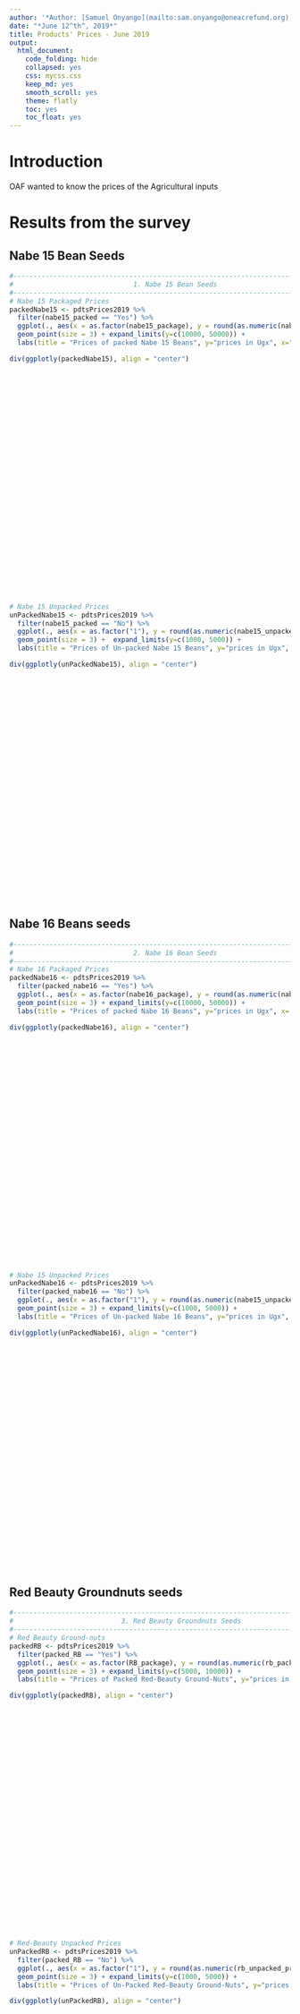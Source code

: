 ```yaml
---
author: '*Author: [Samuel Onyango](mailto:sam.onyango@oneacrefund.org), Product Innovations Department - OAF Uganda*'
date: "*June 12^th^, 2019*"
title: Products' Prices - June 2019
output:
  html_document: 
    code_folding: hide
    collapsed: yes
    css: mycss.css
    keep_md: yes
    smooth_scroll: yes
    theme: flatly
    toc: yes
    toc_float: yes
---
```

  


# Introduction

OAF wanted to know the prices of the Agricultural inputs 


# Results from the survey



## Nabe 15 Bean Seeds

```r
#---------------------------------------------------------------------------------
#                              1. Nabe 15 Bean Seeds
#---------------------------------------------------------------------------------
# Nabe 15 Packaged Prices
packedNabe15 <- pdtsPrices2019 %>% 
  filter(nabe15_packed == "Yes") %>%
  ggplot(., aes(x = as.factor(nabe15_package), y = round(as.numeric(nabe15_packed_price), 0), col = nabe15_seedco)) +
  geom_point(size = 3) + expand_limits(y=c(10000, 50000)) +
  labs(title = "Prices of packed Nabe 15 Beans", y="prices in Ugx", x="Package Unit in Kgs") + theme_oaf()

div(ggplotly(packedNabe15), align = "center")
```

<!--html_preserve--><div align="center">
<div id="htmlwidget-d87ce66e4bc91b2845bb" style="width:100%;height:400px;" class="plotly html-widget"></div>
<script type="application/json" data-for="htmlwidget-d87ce66e4bc91b2845bb">{"x":{"data":[{"x":[1],"y":[30000],"text":"as.factor(nabe15_package): 5<br />round(as.numeric(nabe15_packed_price), 0): 30000<br />nabe15_seedco: Naseco","type":"scatter","mode":"markers","marker":{"autocolorscale":false,"color":"rgba(146,153,72,1)","opacity":1,"size":11.3385826771654,"symbol":"circle","line":{"width":1.88976377952756,"color":"rgba(146,153,72,1)"}},"hoveron":"points","name":"(Naseco,1)","legendgroup":"(Naseco,1)","showlegend":true,"xaxis":"x","yaxis":"y","hoverinfo":"text","frame":null},{"visible":false,"showlegend":false,"xaxis":"x","yaxis":"y","hoverinfo":"text","frame":null}],"layout":{"margin":{"t":53.7969281859693,"r":38.4,"b":49.1543378995434,"l":85.8885844748859},"plot_bgcolor":"rgba(242,242,242,1)","paper_bgcolor":"rgba(242,242,242,1)","font":{"color":"rgba(0,0,0,1)","family":"Calibri","size":14.6118721461187},"title":{"text":"<b> Prices of packed Nabe 15 Beans <\/b>","font":{"color":"rgba(0,0,0,1)","family":"Calibri","size":18.5969281859693},"x":0.5,"xref":"paper"},"xaxis":{"domain":[0,1],"automargin":true,"type":"linear","autorange":false,"range":[0.4,1.6],"tickmode":"array","ticktext":["5"],"tickvals":[1],"categoryorder":"array","categoryarray":["5"],"nticks":null,"ticks":"outside","tickcolor":"rgba(242,242,242,1)","ticklen":3.65296803652968,"tickwidth":0,"showticklabels":true,"tickfont":{"color":"rgba(77,77,77,1)","family":"Calibri","size":11.689497716895},"tickangle":-0,"showline":true,"linecolor":"rgba(242,242,242,1)","linewidth":0,"showgrid":true,"gridcolor":"rgba(242,242,242,1)","gridwidth":0,"zeroline":false,"anchor":"y","title":{"text":"Package Unit in Kgs","font":{"color":"rgba(0,0,0,1)","family":"Calibri","size":14.6118721461187}},"hoverformat":".2f"},"yaxis":{"domain":[0,1],"automargin":true,"type":"linear","autorange":false,"range":[8000,52000],"tickmode":"array","ticktext":["10000","20000","30000","40000","50000"],"tickvals":[10000,20000,30000,40000,50000],"categoryorder":"array","categoryarray":["10000","20000","30000","40000","50000"],"nticks":null,"ticks":"outside","tickcolor":"rgba(242,242,242,1)","ticklen":3.65296803652968,"tickwidth":0,"showticklabels":true,"tickfont":{"color":"rgba(77,77,77,1)","family":"Calibri","size":11.689497716895},"tickangle":-0,"showline":true,"linecolor":"rgba(242,242,242,1)","linewidth":0,"showgrid":true,"gridcolor":"rgba(231,231,231,1)","gridwidth":1.32835201328352,"zeroline":false,"anchor":"x","title":{"text":"prices in Ugx","font":{"color":"rgba(0,0,0,1)","family":"Calibri","size":14.6118721461187}},"hoverformat":".2f"},"shapes":[{"type":"rect","fillcolor":"transparent","line":{"color":"rgba(242,242,242,1)","width":0.66417600664176,"linetype":"solid"},"yref":"paper","xref":"paper","x0":0,"x1":1,"y0":0,"y1":1}],"showlegend":true,"legend":{"bgcolor":"transparent","bordercolor":"rgba(242,242,242,1)","borderwidth":1.88976377952756,"font":{"color":"rgba(0,0,0,1)","family":"Calibri","size":11.689497716895},"y":1},"annotations":[{"text":"nabe15_seedco","x":1.02,"y":1,"showarrow":false,"ax":0,"ay":0,"font":{"color":"rgba(0,0,0,1)","family":"Calibri","size":0},"xref":"paper","yref":"paper","textangle":-0,"xanchor":"left","yanchor":"bottom","legendTitle":true}],"hovermode":"closest","barmode":"relative"},"config":{"doubleClick":"reset","showSendToCloud":false},"source":"A","attrs":{"d2c4ad46be2":{"x":{},"y":{},"colour":{},"type":"scatter"},"d2c287029d8":{"y":{}}},"cur_data":"d2c4ad46be2","visdat":{"d2c4ad46be2":["function (y) ","x"],"d2c287029d8":["function (y) ","x"]},"highlight":{"on":"plotly_click","persistent":false,"dynamic":false,"selectize":false,"opacityDim":0.2,"selected":{"opacity":1},"debounce":0},"shinyEvents":["plotly_hover","plotly_click","plotly_selected","plotly_relayout","plotly_brushed","plotly_brushing","plotly_clickannotation","plotly_doubleclick","plotly_deselect","plotly_afterplot"],"base_url":"https://plot.ly"},"evals":[],"jsHooks":[]}</script>
</div><!--/html_preserve-->

```r
# Nabe 15 Unpacked Prices
unPackedNabe15 <- pdtsPrices2019 %>% 
  filter(nabe15_packed == "No") %>%
  ggplot(., aes(x = as.factor("1"), y = round(as.numeric(nabe15_unpacked_price), 0), col = local_name_unpacked_nabe15)) +
  geom_point(size = 3) +  expand_limits(y=c(1000, 5000)) +
  labs(title = "Prices of Un-packed Nabe 15 Beans", y="prices in Ugx", x="Package Unit in Kgs") + theme_oaf() + theme(legend.position = "none")

div(ggplotly(unPackedNabe15), align = "center")
```

<!--html_preserve--><div align="center">
<div id="htmlwidget-638be654971eb889c090" style="width:100%;height:400px;" class="plotly html-widget"></div>
<script type="application/json" data-for="htmlwidget-638be654971eb889c090">{"x":{"data":[{"x":[1],"y":[3500],"text":"as.factor(\"1\"): 1<br />round(as.numeric(nabe15_unpacked_price), 0): 3500<br />local_name_unpacked_nabe15: kanyebwa","type":"scatter","mode":"markers","marker":{"autocolorscale":false,"color":"rgba(146,153,72,1)","opacity":1,"size":11.3385826771654,"symbol":"circle","line":{"width":1.88976377952756,"color":"rgba(146,153,72,1)"}},"hoveron":"points","name":"(kanyebwa,1)","legendgroup":"(kanyebwa,1)","showlegend":true,"xaxis":"x","yaxis":"y","hoverinfo":"text","frame":null},{"visible":false,"showlegend":false,"xaxis":"x","yaxis":"y","hoverinfo":"text","frame":null}],"layout":{"margin":{"t":53.7969281859693,"r":38.4,"b":49.1543378995434,"l":80.0438356164384},"plot_bgcolor":"rgba(242,242,242,1)","paper_bgcolor":"rgba(242,242,242,1)","font":{"color":"rgba(0,0,0,1)","family":"Calibri","size":14.6118721461187},"title":{"text":"<b> Prices of Un-packed Nabe 15 Beans <\/b>","font":{"color":"rgba(0,0,0,1)","family":"Calibri","size":18.5969281859693},"x":0.5,"xref":"paper"},"xaxis":{"domain":[0,1],"automargin":true,"type":"linear","autorange":false,"range":[0.4,1.6],"tickmode":"array","ticktext":["1"],"tickvals":[1],"categoryorder":"array","categoryarray":["1"],"nticks":null,"ticks":"outside","tickcolor":"rgba(242,242,242,1)","ticklen":3.65296803652968,"tickwidth":0,"showticklabels":true,"tickfont":{"color":"rgba(77,77,77,1)","family":"Calibri","size":11.689497716895},"tickangle":-0,"showline":true,"linecolor":"rgba(242,242,242,1)","linewidth":0,"showgrid":true,"gridcolor":"rgba(242,242,242,1)","gridwidth":0,"zeroline":false,"anchor":"y","title":{"text":"Package Unit in Kgs","font":{"color":"rgba(0,0,0,1)","family":"Calibri","size":14.6118721461187}},"hoverformat":".2f"},"yaxis":{"domain":[0,1],"automargin":true,"type":"linear","autorange":false,"range":[800,5200],"tickmode":"array","ticktext":["1000","2000","3000","4000","5000"],"tickvals":[1000,2000,3000,4000,5000],"categoryorder":"array","categoryarray":["1000","2000","3000","4000","5000"],"nticks":null,"ticks":"outside","tickcolor":"rgba(242,242,242,1)","ticklen":3.65296803652968,"tickwidth":0,"showticklabels":true,"tickfont":{"color":"rgba(77,77,77,1)","family":"Calibri","size":11.689497716895},"tickangle":-0,"showline":true,"linecolor":"rgba(242,242,242,1)","linewidth":0,"showgrid":true,"gridcolor":"rgba(231,231,231,1)","gridwidth":1.32835201328352,"zeroline":false,"anchor":"x","title":{"text":"prices in Ugx","font":{"color":"rgba(0,0,0,1)","family":"Calibri","size":14.6118721461187}},"hoverformat":".2f"},"shapes":[{"type":"rect","fillcolor":"transparent","line":{"color":"rgba(242,242,242,1)","width":0.66417600664176,"linetype":"solid"},"yref":"paper","xref":"paper","x0":0,"x1":1,"y0":0,"y1":1}],"showlegend":false,"legend":{"bgcolor":"transparent","bordercolor":"rgba(242,242,242,1)","borderwidth":1.88976377952756,"font":{"color":"rgba(0,0,0,1)","family":"Calibri","size":11.689497716895}},"hovermode":"closest","barmode":"relative"},"config":{"doubleClick":"reset","showSendToCloud":false},"source":"A","attrs":{"d2c6f461405":{"x":{},"y":{},"colour":{},"type":"scatter"},"d2c76c51ef5":{"y":{}}},"cur_data":"d2c6f461405","visdat":{"d2c6f461405":["function (y) ","x"],"d2c76c51ef5":["function (y) ","x"]},"highlight":{"on":"plotly_click","persistent":false,"dynamic":false,"selectize":false,"opacityDim":0.2,"selected":{"opacity":1},"debounce":0},"shinyEvents":["plotly_hover","plotly_click","plotly_selected","plotly_relayout","plotly_brushed","plotly_brushing","plotly_clickannotation","plotly_doubleclick","plotly_deselect","plotly_afterplot"],"base_url":"https://plot.ly"},"evals":[],"jsHooks":[]}</script>
</div><!--/html_preserve-->

## Nabe 16 Beans seeds

```r
#---------------------------------------------------------------------------------
#                              2. Nabe 16 Bean Seeds
#---------------------------------------------------------------------------------
# Nabe 16 Packaged Prices
packedNabe16 <- pdtsPrices2019 %>% 
  filter(packed_nabe16 == "Yes") %>%
  ggplot(., aes(x = as.factor(nabe16_package), y = round(as.numeric(nabe16_packed_price), 0), col = nabe16_seedco)) +
  geom_point(size = 3) + expand_limits(y=c(10000, 50000)) +
  labs(title = "Prices of packed Nabe 16 Beans", y="prices in Ugx", x= "Package Unit in Kgs") + theme_oaf()

div(ggplotly(packedNabe16), align = "center")
```

<!--html_preserve--><div align="center">
<div id="htmlwidget-03b7452a70cec1dfac31" style="width:100%;height:400px;" class="plotly html-widget"></div>
<script type="application/json" data-for="htmlwidget-03b7452a70cec1dfac31">{"x":{"data":[{"x":[1],"y":[30000],"text":"as.factor(nabe16_package): 5<br />round(as.numeric(nabe16_packed_price), 0): 30000<br />nabe16_seedco: Naseco,fica","type":"scatter","mode":"markers","marker":{"autocolorscale":false,"color":"rgba(146,153,72,1)","opacity":1,"size":11.3385826771654,"symbol":"circle","line":{"width":1.88976377952756,"color":"rgba(146,153,72,1)"}},"hoveron":"points","name":"(Naseco,fica,1)","legendgroup":"(Naseco,fica,1)","showlegend":true,"xaxis":"x","yaxis":"y","hoverinfo":"text","frame":null},{"visible":false,"showlegend":false,"xaxis":"x","yaxis":"y","hoverinfo":"text","frame":null}],"layout":{"margin":{"t":53.7969281859693,"r":38.4,"b":49.1543378995434,"l":85.8885844748859},"plot_bgcolor":"rgba(242,242,242,1)","paper_bgcolor":"rgba(242,242,242,1)","font":{"color":"rgba(0,0,0,1)","family":"Calibri","size":14.6118721461187},"title":{"text":"<b> Prices of packed Nabe 16 Beans <\/b>","font":{"color":"rgba(0,0,0,1)","family":"Calibri","size":18.5969281859693},"x":0.5,"xref":"paper"},"xaxis":{"domain":[0,1],"automargin":true,"type":"linear","autorange":false,"range":[0.4,1.6],"tickmode":"array","ticktext":["5"],"tickvals":[1],"categoryorder":"array","categoryarray":["5"],"nticks":null,"ticks":"outside","tickcolor":"rgba(242,242,242,1)","ticklen":3.65296803652968,"tickwidth":0,"showticklabels":true,"tickfont":{"color":"rgba(77,77,77,1)","family":"Calibri","size":11.689497716895},"tickangle":-0,"showline":true,"linecolor":"rgba(242,242,242,1)","linewidth":0,"showgrid":true,"gridcolor":"rgba(242,242,242,1)","gridwidth":0,"zeroline":false,"anchor":"y","title":{"text":"Package Unit in Kgs","font":{"color":"rgba(0,0,0,1)","family":"Calibri","size":14.6118721461187}},"hoverformat":".2f"},"yaxis":{"domain":[0,1],"automargin":true,"type":"linear","autorange":false,"range":[8000,52000],"tickmode":"array","ticktext":["10000","20000","30000","40000","50000"],"tickvals":[10000,20000,30000,40000,50000],"categoryorder":"array","categoryarray":["10000","20000","30000","40000","50000"],"nticks":null,"ticks":"outside","tickcolor":"rgba(242,242,242,1)","ticklen":3.65296803652968,"tickwidth":0,"showticklabels":true,"tickfont":{"color":"rgba(77,77,77,1)","family":"Calibri","size":11.689497716895},"tickangle":-0,"showline":true,"linecolor":"rgba(242,242,242,1)","linewidth":0,"showgrid":true,"gridcolor":"rgba(231,231,231,1)","gridwidth":1.32835201328352,"zeroline":false,"anchor":"x","title":{"text":"prices in Ugx","font":{"color":"rgba(0,0,0,1)","family":"Calibri","size":14.6118721461187}},"hoverformat":".2f"},"shapes":[{"type":"rect","fillcolor":"transparent","line":{"color":"rgba(242,242,242,1)","width":0.66417600664176,"linetype":"solid"},"yref":"paper","xref":"paper","x0":0,"x1":1,"y0":0,"y1":1}],"showlegend":true,"legend":{"bgcolor":"transparent","bordercolor":"rgba(242,242,242,1)","borderwidth":1.88976377952756,"font":{"color":"rgba(0,0,0,1)","family":"Calibri","size":11.689497716895},"y":1},"annotations":[{"text":"nabe16_seedco","x":1.02,"y":1,"showarrow":false,"ax":0,"ay":0,"font":{"color":"rgba(0,0,0,1)","family":"Calibri","size":0},"xref":"paper","yref":"paper","textangle":-0,"xanchor":"left","yanchor":"bottom","legendTitle":true}],"hovermode":"closest","barmode":"relative"},"config":{"doubleClick":"reset","showSendToCloud":false},"source":"A","attrs":{"d2c2cd13dc5":{"x":{},"y":{},"colour":{},"type":"scatter"},"d2c43426094":{"y":{}}},"cur_data":"d2c2cd13dc5","visdat":{"d2c2cd13dc5":["function (y) ","x"],"d2c43426094":["function (y) ","x"]},"highlight":{"on":"plotly_click","persistent":false,"dynamic":false,"selectize":false,"opacityDim":0.2,"selected":{"opacity":1},"debounce":0},"shinyEvents":["plotly_hover","plotly_click","plotly_selected","plotly_relayout","plotly_brushed","plotly_brushing","plotly_clickannotation","plotly_doubleclick","plotly_deselect","plotly_afterplot"],"base_url":"https://plot.ly"},"evals":[],"jsHooks":[]}</script>
</div><!--/html_preserve-->

```r
# Nabe 15 Unpacked Prices
unPackedNabe16 <- pdtsPrices2019 %>% 
  filter(packed_nabe16 == "No") %>%
  ggplot(., aes(x = as.factor("1"), y = round(as.numeric(nabe15_unpacked_price), 0), col =local_name_unpacked_nabe16)) +
  geom_point(size = 3) + expand_limits(y=c(1000, 5000)) +
  labs(title = "Prices of Un-packed Nabe 16 Beans", y="prices in Ugx", x="Package Unit in Kgs") + theme_oaf()

div(ggplotly(unPackedNabe16), align = "center")
```

<!--html_preserve--><div align="center">
<div id="htmlwidget-a1229c814e8a42cc4edd" style="width:100%;height:400px;" class="plotly html-widget"></div>
<script type="application/json" data-for="htmlwidget-a1229c814e8a42cc4edd">{"x":{"data":[{"x":[1],"y":[3500],"text":"as.factor(\"1\"): 1<br />round(as.numeric(nabe15_unpacked_price), 0): 3500<br />local_name_unpacked_nabe16: Nambale","type":"scatter","mode":"markers","marker":{"autocolorscale":false,"color":"rgba(146,153,72,1)","opacity":1,"size":11.3385826771654,"symbol":"circle","line":{"width":1.88976377952756,"color":"rgba(146,153,72,1)"}},"hoveron":"points","name":"(Nambale,1)","legendgroup":"(Nambale,1)","showlegend":true,"xaxis":"x","yaxis":"y","hoverinfo":"text","frame":null},{"visible":false,"showlegend":false,"xaxis":"x","yaxis":"y","hoverinfo":"text","frame":null}],"layout":{"margin":{"t":53.7969281859693,"r":38.4,"b":49.1543378995434,"l":80.0438356164384},"plot_bgcolor":"rgba(242,242,242,1)","paper_bgcolor":"rgba(242,242,242,1)","font":{"color":"rgba(0,0,0,1)","family":"Calibri","size":14.6118721461187},"title":{"text":"<b> Prices of Un-packed Nabe 16 Beans <\/b>","font":{"color":"rgba(0,0,0,1)","family":"Calibri","size":18.5969281859693},"x":0.5,"xref":"paper"},"xaxis":{"domain":[0,1],"automargin":true,"type":"linear","autorange":false,"range":[0.4,1.6],"tickmode":"array","ticktext":["1"],"tickvals":[1],"categoryorder":"array","categoryarray":["1"],"nticks":null,"ticks":"outside","tickcolor":"rgba(242,242,242,1)","ticklen":3.65296803652968,"tickwidth":0,"showticklabels":true,"tickfont":{"color":"rgba(77,77,77,1)","family":"Calibri","size":11.689497716895},"tickangle":-0,"showline":true,"linecolor":"rgba(242,242,242,1)","linewidth":0,"showgrid":true,"gridcolor":"rgba(242,242,242,1)","gridwidth":0,"zeroline":false,"anchor":"y","title":{"text":"Package Unit in Kgs","font":{"color":"rgba(0,0,0,1)","family":"Calibri","size":14.6118721461187}},"hoverformat":".2f"},"yaxis":{"domain":[0,1],"automargin":true,"type":"linear","autorange":false,"range":[800,5200],"tickmode":"array","ticktext":["1000","2000","3000","4000","5000"],"tickvals":[1000,2000,3000,4000,5000],"categoryorder":"array","categoryarray":["1000","2000","3000","4000","5000"],"nticks":null,"ticks":"outside","tickcolor":"rgba(242,242,242,1)","ticklen":3.65296803652968,"tickwidth":0,"showticklabels":true,"tickfont":{"color":"rgba(77,77,77,1)","family":"Calibri","size":11.689497716895},"tickangle":-0,"showline":true,"linecolor":"rgba(242,242,242,1)","linewidth":0,"showgrid":true,"gridcolor":"rgba(231,231,231,1)","gridwidth":1.32835201328352,"zeroline":false,"anchor":"x","title":{"text":"prices in Ugx","font":{"color":"rgba(0,0,0,1)","family":"Calibri","size":14.6118721461187}},"hoverformat":".2f"},"shapes":[{"type":"rect","fillcolor":"transparent","line":{"color":"rgba(242,242,242,1)","width":0.66417600664176,"linetype":"solid"},"yref":"paper","xref":"paper","x0":0,"x1":1,"y0":0,"y1":1}],"showlegend":true,"legend":{"bgcolor":"transparent","bordercolor":"rgba(242,242,242,1)","borderwidth":1.88976377952756,"font":{"color":"rgba(0,0,0,1)","family":"Calibri","size":11.689497716895},"y":1},"annotations":[{"text":"local_name_unpacked_nabe16","x":1.02,"y":1,"showarrow":false,"ax":0,"ay":0,"font":{"color":"rgba(0,0,0,1)","family":"Calibri","size":0},"xref":"paper","yref":"paper","textangle":-0,"xanchor":"left","yanchor":"bottom","legendTitle":true}],"hovermode":"closest","barmode":"relative"},"config":{"doubleClick":"reset","showSendToCloud":false},"source":"A","attrs":{"d2c549a4ef1":{"x":{},"y":{},"colour":{},"type":"scatter"},"d2cbab5856":{"y":{}}},"cur_data":"d2c549a4ef1","visdat":{"d2c549a4ef1":["function (y) ","x"],"d2cbab5856":["function (y) ","x"]},"highlight":{"on":"plotly_click","persistent":false,"dynamic":false,"selectize":false,"opacityDim":0.2,"selected":{"opacity":1},"debounce":0},"shinyEvents":["plotly_hover","plotly_click","plotly_selected","plotly_relayout","plotly_brushed","plotly_brushing","plotly_clickannotation","plotly_doubleclick","plotly_deselect","plotly_afterplot"],"base_url":"https://plot.ly"},"evals":[],"jsHooks":[]}</script>
</div><!--/html_preserve-->

## Red Beauty Groundnuts seeds

```r
#--------------------------------------------------------------------------------
#                           3. Red Beauty Groundnuts Seeds
#--------------------------------------------------------------------------------
# Red Beauty Ground-nuts
packedRB <- pdtsPrices2019 %>% 
  filter(packed_RB == "Yes") %>%
  ggplot(., aes(x = as.factor(RB_package), y = round(as.numeric(rb_packed_price), 0), col = RB_seedco)) +
  geom_point(size = 3) + expand_limits(y=c(5000, 10000)) +
  labs(title = "Prices of Packed Red-Beauty Ground-Nuts", y="prices in Ugx", x= "Package Unit in Kgs") + theme_oaf()

div(ggplotly(packedRB), align = "center")
```

<!--html_preserve--><div align="center">
<div id="htmlwidget-60c134c59b890c41ed25" style="width:100%;height:400px;" class="plotly html-widget"></div>
<script type="application/json" data-for="htmlwidget-60c134c59b890c41ed25">{"x":{"data":[{"x":[1],"y":[8000],"text":"as.factor(RB_package): 1<br />round(as.numeric(rb_packed_price), 0): 8000<br />RB_seedco: Naseco,fica","type":"scatter","mode":"markers","marker":{"autocolorscale":false,"color":"rgba(146,153,72,1)","opacity":1,"size":11.3385826771654,"symbol":"circle","line":{"width":1.88976377952756,"color":"rgba(146,153,72,1)"}},"hoveron":"points","name":"(Naseco,fica,1)","legendgroup":"(Naseco,fica,1)","showlegend":true,"xaxis":"x","yaxis":"y","hoverinfo":"text","frame":null},{"visible":false,"showlegend":false,"xaxis":"x","yaxis":"y","hoverinfo":"text","frame":null}],"layout":{"margin":{"t":53.7969281859693,"r":38.4,"b":49.1543378995434,"l":85.8885844748859},"plot_bgcolor":"rgba(242,242,242,1)","paper_bgcolor":"rgba(242,242,242,1)","font":{"color":"rgba(0,0,0,1)","family":"Calibri","size":14.6118721461187},"title":{"text":"<b> Prices of Packed Red-Beauty Ground-Nuts <\/b>","font":{"color":"rgba(0,0,0,1)","family":"Calibri","size":18.5969281859693},"x":0.5,"xref":"paper"},"xaxis":{"domain":[0,1],"automargin":true,"type":"linear","autorange":false,"range":[0.4,1.6],"tickmode":"array","ticktext":["1"],"tickvals":[1],"categoryorder":"array","categoryarray":["1"],"nticks":null,"ticks":"outside","tickcolor":"rgba(242,242,242,1)","ticklen":3.65296803652968,"tickwidth":0,"showticklabels":true,"tickfont":{"color":"rgba(77,77,77,1)","family":"Calibri","size":11.689497716895},"tickangle":-0,"showline":true,"linecolor":"rgba(242,242,242,1)","linewidth":0,"showgrid":true,"gridcolor":"rgba(242,242,242,1)","gridwidth":0,"zeroline":false,"anchor":"y","title":{"text":"Package Unit in Kgs","font":{"color":"rgba(0,0,0,1)","family":"Calibri","size":14.6118721461187}},"hoverformat":".2f"},"yaxis":{"domain":[0,1],"automargin":true,"type":"linear","autorange":false,"range":[4750,10250],"tickmode":"array","ticktext":["5000","6000","7000","8000","9000","10000"],"tickvals":[5000,6000,7000,8000,9000,10000],"categoryorder":"array","categoryarray":["5000","6000","7000","8000","9000","10000"],"nticks":null,"ticks":"outside","tickcolor":"rgba(242,242,242,1)","ticklen":3.65296803652968,"tickwidth":0,"showticklabels":true,"tickfont":{"color":"rgba(77,77,77,1)","family":"Calibri","size":11.689497716895},"tickangle":-0,"showline":true,"linecolor":"rgba(242,242,242,1)","linewidth":0,"showgrid":true,"gridcolor":"rgba(231,231,231,1)","gridwidth":1.32835201328352,"zeroline":false,"anchor":"x","title":{"text":"prices in Ugx","font":{"color":"rgba(0,0,0,1)","family":"Calibri","size":14.6118721461187}},"hoverformat":".2f"},"shapes":[{"type":"rect","fillcolor":"transparent","line":{"color":"rgba(242,242,242,1)","width":0.66417600664176,"linetype":"solid"},"yref":"paper","xref":"paper","x0":0,"x1":1,"y0":0,"y1":1}],"showlegend":true,"legend":{"bgcolor":"transparent","bordercolor":"rgba(242,242,242,1)","borderwidth":1.88976377952756,"font":{"color":"rgba(0,0,0,1)","family":"Calibri","size":11.689497716895},"y":1},"annotations":[{"text":"RB_seedco","x":1.02,"y":1,"showarrow":false,"ax":0,"ay":0,"font":{"color":"rgba(0,0,0,1)","family":"Calibri","size":0},"xref":"paper","yref":"paper","textangle":-0,"xanchor":"left","yanchor":"bottom","legendTitle":true}],"hovermode":"closest","barmode":"relative"},"config":{"doubleClick":"reset","showSendToCloud":false},"source":"A","attrs":{"d2c2abf39a4":{"x":{},"y":{},"colour":{},"type":"scatter"},"d2c16cd22c9":{"y":{}}},"cur_data":"d2c2abf39a4","visdat":{"d2c2abf39a4":["function (y) ","x"],"d2c16cd22c9":["function (y) ","x"]},"highlight":{"on":"plotly_click","persistent":false,"dynamic":false,"selectize":false,"opacityDim":0.2,"selected":{"opacity":1},"debounce":0},"shinyEvents":["plotly_hover","plotly_click","plotly_selected","plotly_relayout","plotly_brushed","plotly_brushing","plotly_clickannotation","plotly_doubleclick","plotly_deselect","plotly_afterplot"],"base_url":"https://plot.ly"},"evals":[],"jsHooks":[]}</script>
</div><!--/html_preserve-->

```r
# Red-Beauty Unpacked Prices
unPackedRB <- pdtsPrices2019 %>% 
  filter(packed_RB == "No") %>%
  ggplot(., aes(x = as.factor("1"), y = round(as.numeric(rb_unpacked_price), 0), col =rb_local_name_unpacked)) +
  geom_point(size = 3) + expand_limits(y=c(1000, 5000)) +
  labs(title = "Prices of Un-Packed Red-Beauty Ground-Nuts", y="prices in Ugx", x="Package Unit in Kgs") + theme_oaf()

div(ggplotly(unPackedRB), align = "center")
```

<!--html_preserve--><div align="center">
<div id="htmlwidget-f2113c8a03fb459f65b0" style="width:100%;height:400px;" class="plotly html-widget"></div>
<script type="application/json" data-for="htmlwidget-f2113c8a03fb459f65b0">{"x":{"data":[{"x":[1],"y":[4200],"text":"as.factor(\"1\"): 1<br />round(as.numeric(rb_unpacked_price), 0): 4200<br />rb_local_name_unpacked: Binyebwa","type":"scatter","mode":"markers","marker":{"autocolorscale":false,"color":"rgba(146,153,72,1)","opacity":1,"size":11.3385826771654,"symbol":"circle","line":{"width":1.88976377952756,"color":"rgba(146,153,72,1)"}},"hoveron":"points","name":"(Binyebwa,1)","legendgroup":"(Binyebwa,1)","showlegend":true,"xaxis":"x","yaxis":"y","hoverinfo":"text","frame":null},{"visible":false,"showlegend":false,"xaxis":"x","yaxis":"y","hoverinfo":"text","frame":null}],"layout":{"margin":{"t":53.7969281859693,"r":38.4,"b":49.1543378995434,"l":80.0438356164384},"plot_bgcolor":"rgba(242,242,242,1)","paper_bgcolor":"rgba(242,242,242,1)","font":{"color":"rgba(0,0,0,1)","family":"Calibri","size":14.6118721461187},"title":{"text":"<b> Prices of Un-Packed Red-Beauty Ground-Nuts <\/b>","font":{"color":"rgba(0,0,0,1)","family":"Calibri","size":18.5969281859693},"x":0.5,"xref":"paper"},"xaxis":{"domain":[0,1],"automargin":true,"type":"linear","autorange":false,"range":[0.4,1.6],"tickmode":"array","ticktext":["1"],"tickvals":[1],"categoryorder":"array","categoryarray":["1"],"nticks":null,"ticks":"outside","tickcolor":"rgba(242,242,242,1)","ticklen":3.65296803652968,"tickwidth":0,"showticklabels":true,"tickfont":{"color":"rgba(77,77,77,1)","family":"Calibri","size":11.689497716895},"tickangle":-0,"showline":true,"linecolor":"rgba(242,242,242,1)","linewidth":0,"showgrid":true,"gridcolor":"rgba(242,242,242,1)","gridwidth":0,"zeroline":false,"anchor":"y","title":{"text":"Package Unit in Kgs","font":{"color":"rgba(0,0,0,1)","family":"Calibri","size":14.6118721461187}},"hoverformat":".2f"},"yaxis":{"domain":[0,1],"automargin":true,"type":"linear","autorange":false,"range":[800,5200],"tickmode":"array","ticktext":["1000","2000","3000","4000","5000"],"tickvals":[1000,2000,3000,4000,5000],"categoryorder":"array","categoryarray":["1000","2000","3000","4000","5000"],"nticks":null,"ticks":"outside","tickcolor":"rgba(242,242,242,1)","ticklen":3.65296803652968,"tickwidth":0,"showticklabels":true,"tickfont":{"color":"rgba(77,77,77,1)","family":"Calibri","size":11.689497716895},"tickangle":-0,"showline":true,"linecolor":"rgba(242,242,242,1)","linewidth":0,"showgrid":true,"gridcolor":"rgba(231,231,231,1)","gridwidth":1.32835201328352,"zeroline":false,"anchor":"x","title":{"text":"prices in Ugx","font":{"color":"rgba(0,0,0,1)","family":"Calibri","size":14.6118721461187}},"hoverformat":".2f"},"shapes":[{"type":"rect","fillcolor":"transparent","line":{"color":"rgba(242,242,242,1)","width":0.66417600664176,"linetype":"solid"},"yref":"paper","xref":"paper","x0":0,"x1":1,"y0":0,"y1":1}],"showlegend":true,"legend":{"bgcolor":"transparent","bordercolor":"rgba(242,242,242,1)","borderwidth":1.88976377952756,"font":{"color":"rgba(0,0,0,1)","family":"Calibri","size":11.689497716895},"y":1},"annotations":[{"text":"rb_local_name_unpacked","x":1.02,"y":1,"showarrow":false,"ax":0,"ay":0,"font":{"color":"rgba(0,0,0,1)","family":"Calibri","size":0},"xref":"paper","yref":"paper","textangle":-0,"xanchor":"left","yanchor":"bottom","legendTitle":true}],"hovermode":"closest","barmode":"relative"},"config":{"doubleClick":"reset","showSendToCloud":false},"source":"A","attrs":{"d2c7f2a10f0":{"x":{},"y":{},"colour":{},"type":"scatter"},"d2c17111f9d":{"y":{}}},"cur_data":"d2c7f2a10f0","visdat":{"d2c7f2a10f0":["function (y) ","x"],"d2c17111f9d":["function (y) ","x"]},"highlight":{"on":"plotly_click","persistent":false,"dynamic":false,"selectize":false,"opacityDim":0.2,"selected":{"opacity":1},"debounce":0},"shinyEvents":["plotly_hover","plotly_click","plotly_selected","plotly_relayout","plotly_brushed","plotly_brushing","plotly_clickannotation","plotly_doubleclick","plotly_deselect","plotly_afterplot"],"base_url":"https://plot.ly"},"evals":[],"jsHooks":[]}</script>
</div><!--/html_preserve-->

## Sukuma Wiki

```r
#---------------------------------------------------------------------------------
#                          4. Sukuma Wiki                     
#---------------------------------------------------------------------------------
# Sells Sukuma Wiki
Sukumadata <- pdtsPrices2019 %>% 
  filter(sells_sukuma == "Yes")

sukuma <- pdtsPrices2019 %>% 
  filter(sells_sukuma == "Yes") %>%
  ggplot(., aes(x = as.factor(sukuma_unit_gms), y = round(as.numeric(sukuma_prices), 0))) + geom_boxplot() +
  geom_point(data = Sukumadata, aes(colour = sukuma_seedco)) + 
  expand_limits(y = c(0,8000)) +
  labs(title = "Prices of Sukuma-Wiki Seeds", y="prices in Ugx", x= "Package Unit in Grams") + theme_oaf()

div(ggplotly(sukuma), align = "center")
```

<!--html_preserve--><div align="center">
<div id="htmlwidget-58df9039484bb4e16c45" style="width:100%;height:400px;" class="plotly html-widget"></div>
<script type="application/json" data-for="htmlwidget-58df9039484bb4e16c45">{"x":{"data":[{"x":[1,1,3,3,4,4,4,4,4,4,4,4,2],"y":[5000,2000,1500,2000,5000,5000,4000,3500,5000,6000,5000,4000,2000],"hoverinfo":"y","type":"box","fillcolor":"rgba(255,255,255,1)","marker":{"opacity":null,"outliercolor":"rgba(0,0,0,1)","line":{"width":1.88976377952756,"color":"rgba(0,0,0,1)"},"size":5.66929133858268},"line":{"color":"rgba(51,51,51,1)","width":1.88976377952756},"showlegend":false,"xaxis":"x","yaxis":"y","frame":null},{"x":[2],"y":[2000],"text":"sukuma_seedco: East Africa<br />as.factor(sukuma_unit_gms): 2<br />round(as.numeric(sukuma_prices), 0): 2000","type":"scatter","mode":"markers","marker":{"autocolorscale":false,"color":"rgba(146,153,72,1)","opacity":1,"size":5.66929133858268,"symbol":"circle","line":{"width":1.88976377952756,"color":"rgba(146,153,72,1)"}},"hoveron":"points","name":"(East Africa,1)","legendgroup":"(East Africa,1)","showlegend":true,"xaxis":"x","yaxis":"y","hoverinfo":"text","frame":null},{"x":[3],"y":[1500],"text":"sukuma_seedco: East Africa, Rhino seeds, Black seeds<br />as.factor(sukuma_unit_gms): 4<br />round(as.numeric(sukuma_prices), 0): 1500","type":"scatter","mode":"markers","marker":{"autocolorscale":false,"color":"rgba(61,96,102,1)","opacity":1,"size":5.66929133858268,"symbol":"circle","line":{"width":1.88976377952756,"color":"rgba(61,96,102,1)"}},"hoveron":"points","name":"(East Africa, Rhino seeds, Black seeds,1)","legendgroup":"(East Africa, Rhino seeds, Black seeds,1)","showlegend":true,"xaxis":"x","yaxis":"y","hoverinfo":"text","frame":null},{"x":[4],"y":[6000],"text":"sukuma_seedco: East African seeds,Rhino seeds<br />as.factor(sukuma_unit_gms): 50<br />round(as.numeric(sukuma_prices), 0): 6000","type":"scatter","mode":"markers","marker":{"autocolorscale":false,"color":"rgba(191,81,56,1)","opacity":1,"size":5.66929133858268,"symbol":"circle","line":{"width":1.88976377952756,"color":"rgba(191,81,56,1)"}},"hoveron":"points","name":"(East African seeds,Rhino seeds,1)","legendgroup":"(East African seeds,Rhino seeds,1)","showlegend":true,"xaxis":"x","yaxis":"y","hoverinfo":"text","frame":null},{"x":[4],"y":[5000],"text":"sukuma_seedco: Fica,<br />as.factor(sukuma_unit_gms): 50<br />round(as.numeric(sukuma_prices), 0): 5000","type":"scatter","mode":"markers","marker":{"autocolorscale":false,"color":"rgba(107,113,80,1)","opacity":1,"size":5.66929133858268,"symbol":"circle","line":{"width":1.88976377952756,"color":"rgba(107,113,80,1)"}},"hoveron":"points","name":"(Fica,,1)","legendgroup":"(Fica,,1)","showlegend":true,"xaxis":"x","yaxis":"y","hoverinfo":"text","frame":null},{"x":[4],"y":[5000],"text":"sukuma_seedco: House of seed<br />as.factor(sukuma_unit_gms): 50<br />round(as.numeric(sukuma_prices), 0): 5000","type":"scatter","mode":"markers","marker":{"autocolorscale":false,"color":"rgba(235,189,94,1)","opacity":1,"size":5.66929133858268,"symbol":"circle","line":{"width":1.88976377952756,"color":"rgba(235,189,94,1)"}},"hoveron":"points","name":"(House of seed,1)","legendgroup":"(House of seed,1)","showlegend":true,"xaxis":"x","yaxis":"y","hoverinfo":"text","frame":null},{"x":[1,3],"y":[2000,2000],"text":["sukuma_seedco: Rhino seed<br />as.factor(sukuma_unit_gms): 10<br />round(as.numeric(sukuma_prices), 0): 2000","sukuma_seedco: Rhino seed<br />as.factor(sukuma_unit_gms): 4<br />round(as.numeric(sukuma_prices), 0): 2000"],"type":"scatter","mode":"markers","marker":{"autocolorscale":false,"color":"rgba(89,89,89,1)","opacity":1,"size":5.66929133858268,"symbol":"circle","line":{"width":1.88976377952756,"color":"rgba(89,89,89,1)"}},"hoveron":"points","name":"(Rhino seed,1)","legendgroup":"(Rhino seed,1)","showlegend":true,"xaxis":"x","yaxis":"y","hoverinfo":"text","frame":null},{"x":[1],"y":[5000],"text":"sukuma_seedco: Rhino seeds, East Africa seeds<br />as.factor(sukuma_unit_gms): 10<br />round(as.numeric(sukuma_prices), 0): 5000","type":"scatter","mode":"markers","marker":{"autocolorscale":false,"color":"rgba(229,120,56,1)","opacity":1,"size":5.66929133858268,"symbol":"circle","line":{"width":1.88976377952756,"color":"rgba(229,120,56,1)"}},"hoveron":"points","name":"(Rhino seeds, East Africa seeds,1)","legendgroup":"(Rhino seeds, East Africa seeds,1)","showlegend":true,"xaxis":"x","yaxis":"y","hoverinfo":"text","frame":null},{"x":[4],"y":[5000],"text":"sukuma_seedco: safari<br />as.factor(sukuma_unit_gms): 50<br />round(as.numeric(sukuma_prices), 0): 5000","type":"scatter","mode":"markers","marker":{"autocolorscale":false,"color":"rgba(226,171,33,1)","opacity":1,"size":5.66929133858268,"symbol":"circle","line":{"width":1.88976377952756,"color":"rgba(226,171,33,1)"}},"hoveron":"points","name":"(safari,1)","legendgroup":"(safari,1)","showlegend":true,"xaxis":"x","yaxis":"y","hoverinfo":"text","frame":null},{"x":[4],"y":[4000],"text":"sukuma_seedco: safari, East Africa<br />as.factor(sukuma_unit_gms): 50<br />round(as.numeric(sukuma_prices), 0): 4000","type":"scatter","mode":"markers","marker":{"autocolorscale":false,"color":"rgba(227,50,39,1)","opacity":1,"size":5.66929133858268,"symbol":"circle","line":{"width":1.88976377952756,"color":"rgba(227,50,39,1)"}},"hoveron":"points","name":"(safari, East Africa,1)","legendgroup":"(safari, East Africa,1)","showlegend":true,"xaxis":"x","yaxis":"y","hoverinfo":"text","frame":null},{"x":[4],"y":[3500],"text":"sukuma_seedco: simlaw<br />as.factor(sukuma_unit_gms): 50<br />round(as.numeric(sukuma_prices), 0): 3500","type":"scatter","mode":"markers","marker":{"autocolorscale":false,"color":"rgba(208,164,75,1)","opacity":1,"size":5.66929133858268,"symbol":"circle","line":{"width":1.88976377952756,"color":"rgba(208,164,75,1)"}},"hoveron":"points","name":"(simlaw,1)","legendgroup":"(simlaw,1)","showlegend":true,"xaxis":"x","yaxis":"y","hoverinfo":"text","frame":null},{"x":[4],"y":[5000],"text":"sukuma_seedco: simlaw,East Africa.<br />as.factor(sukuma_unit_gms): 50<br />round(as.numeric(sukuma_prices), 0): 5000","type":"scatter","mode":"markers","marker":{"autocolorscale":false,"color":"rgba(237,129,30,1)","opacity":1,"size":5.66929133858268,"symbol":"circle","line":{"width":1.88976377952756,"color":"rgba(237,129,30,1)"}},"hoveron":"points","name":"(simlaw,East Africa.,1)","legendgroup":"(simlaw,East Africa.,1)","showlegend":true,"xaxis":"x","yaxis":"y","hoverinfo":"text","frame":null},{"x":[4],"y":[4000],"text":"sukuma_seedco: Top seed,sterling,  East Africa,  simlaw<br />as.factor(sukuma_unit_gms): 50<br />round(as.numeric(sukuma_prices), 0): 4000","type":"scatter","mode":"markers","marker":{"autocolorscale":false,"color":"rgba(226,171,33,1)","opacity":1,"size":5.66929133858268,"symbol":"circle","line":{"width":1.88976377952756,"color":"rgba(226,171,33,1)"}},"hoveron":"points","name":"(Top seed,sterling,  East Africa,  simlaw,1)","legendgroup":"(Top seed,sterling,  East Africa,  simlaw,1)","showlegend":true,"xaxis":"x","yaxis":"y","hoverinfo":"text","frame":null},{"visible":false,"showlegend":false,"xaxis":"x","yaxis":"y","hoverinfo":"text","frame":null}],"layout":{"margin":{"t":53.7969281859693,"r":38.4,"b":49.1543378995434,"l":80.0438356164384},"plot_bgcolor":"rgba(242,242,242,1)","paper_bgcolor":"rgba(242,242,242,1)","font":{"color":"rgba(0,0,0,1)","family":"Calibri","size":14.6118721461187},"title":{"text":"<b> Prices of Sukuma-Wiki Seeds <\/b>","font":{"color":"rgba(0,0,0,1)","family":"Calibri","size":18.5969281859693},"x":0.5,"xref":"paper"},"xaxis":{"domain":[0,1],"automargin":true,"type":"linear","autorange":false,"range":[0.4,4.6],"tickmode":"array","ticktext":["10","2","4","50"],"tickvals":[1,2,3,4],"categoryorder":"array","categoryarray":["10","2","4","50"],"nticks":null,"ticks":"outside","tickcolor":"rgba(242,242,242,1)","ticklen":3.65296803652968,"tickwidth":0,"showticklabels":true,"tickfont":{"color":"rgba(77,77,77,1)","family":"Calibri","size":11.689497716895},"tickangle":-0,"showline":true,"linecolor":"rgba(242,242,242,1)","linewidth":0,"showgrid":true,"gridcolor":"rgba(242,242,242,1)","gridwidth":0,"zeroline":false,"anchor":"y","title":{"text":"Package Unit in Grams","font":{"color":"rgba(0,0,0,1)","family":"Calibri","size":14.6118721461187}},"hoverformat":".2f"},"yaxis":{"domain":[0,1],"automargin":true,"type":"linear","autorange":false,"range":[-400,8400],"tickmode":"array","ticktext":["0","2000","4000","6000","8000"],"tickvals":[0,2000,4000,6000,8000],"categoryorder":"array","categoryarray":["0","2000","4000","6000","8000"],"nticks":null,"ticks":"outside","tickcolor":"rgba(242,242,242,1)","ticklen":3.65296803652968,"tickwidth":0,"showticklabels":true,"tickfont":{"color":"rgba(77,77,77,1)","family":"Calibri","size":11.689497716895},"tickangle":-0,"showline":true,"linecolor":"rgba(242,242,242,1)","linewidth":0,"showgrid":true,"gridcolor":"rgba(231,231,231,1)","gridwidth":1.32835201328352,"zeroline":false,"anchor":"x","title":{"text":"prices in Ugx","font":{"color":"rgba(0,0,0,1)","family":"Calibri","size":14.6118721461187}},"hoverformat":".2f"},"shapes":[{"type":"rect","fillcolor":"transparent","line":{"color":"rgba(242,242,242,1)","width":0.66417600664176,"linetype":"solid"},"yref":"paper","xref":"paper","x0":0,"x1":1,"y0":0,"y1":1}],"showlegend":true,"legend":{"bgcolor":"transparent","bordercolor":"rgba(242,242,242,1)","borderwidth":1.88976377952756,"font":{"color":"rgba(0,0,0,1)","family":"Calibri","size":11.689497716895},"y":1},"annotations":[{"text":"sukuma_seedco","x":1.02,"y":1,"showarrow":false,"ax":0,"ay":0,"font":{"color":"rgba(0,0,0,1)","family":"Calibri","size":0},"xref":"paper","yref":"paper","textangle":-0,"xanchor":"left","yanchor":"bottom","legendTitle":true}],"hovermode":"closest","barmode":"relative"},"config":{"doubleClick":"reset","showSendToCloud":false},"source":"A","attrs":{"d2c6013a2e":{"x":{},"y":{},"type":"box"},"d2c6b6f243a":{"colour":{},"x":{},"y":{}},"d2c7a1a6b44":{"y":{}}},"cur_data":"d2c6013a2e","visdat":{"d2c6013a2e":["function (y) ","x"],"d2c6b6f243a":["function (y) ","x"],"d2c7a1a6b44":["function (y) ","x"]},"highlight":{"on":"plotly_click","persistent":false,"dynamic":false,"selectize":false,"opacityDim":0.2,"selected":{"opacity":1},"debounce":0},"shinyEvents":["plotly_hover","plotly_click","plotly_selected","plotly_relayout","plotly_brushed","plotly_brushing","plotly_clickannotation","plotly_doubleclick","plotly_deselect","plotly_afterplot"],"base_url":"https://plot.ly"},"evals":[],"jsHooks":[]}</script>
</div><!--/html_preserve-->

## Bazooka Maize Seeds

```r
#---------------------------------------------------------------------------------
#                          5. Bazooka Maize Seeds                   
#---------------------------------------------------------------------------------
# Sells Sukuma Wiki
bazooka <- pdtsPrices2019 %>% 
  filter(bazooka_packed == "Yes")

bazookaPrices <- pdtsPrices2019 %>% 
  filter(bazooka_packed == "Yes") %>%
  ggplot(., aes(x = as.factor(bazooka_package), y = as.numeric(bazooka_packed_price))) + geom_boxplot() +
  geom_point(data = bazooka, aes(colour = bazooka_seedco)) + 
  labs(title = "Prices of Bazooka Seeds", y="prices in Ugx", x= "Package Unit in Kilograms") + theme_oaf()

div(ggplotly(bazookaPrices), align = "center")
```

<!--html_preserve--><div align="center">
<div id="htmlwidget-a50cde61fa97e82d0049" style="width:100%;height:400px;" class="plotly html-widget"></div>
<script type="application/json" data-for="htmlwidget-a50cde61fa97e82d0049">{"x":{"data":[{"x":[2,1,1,1,1,1,1,1,1,1,1,1],"y":[9000,10000,12000,8000,8000,8000,8000,9000,8000,10000,8000,10000],"hoverinfo":"y","type":"box","fillcolor":"rgba(255,255,255,1)","marker":{"opacity":null,"outliercolor":"rgba(0,0,0,1)","line":{"width":1.88976377952756,"color":"rgba(0,0,0,1)"},"size":5.66929133858268},"line":{"color":"rgba(51,51,51,1)","width":1.88976377952756},"showlegend":false,"xaxis":"x","yaxis":"y","frame":null},{"x":[2],"y":[9000],"text":"bazooka_seedco: Nase<br />as.factor(bazooka_package): 5<br />as.numeric(bazooka_packed_price):  9000","type":"scatter","mode":"markers","marker":{"autocolorscale":false,"color":"rgba(146,153,72,1)","opacity":1,"size":5.66929133858268,"symbol":"circle","line":{"width":1.88976377952756,"color":"rgba(146,153,72,1)"}},"hoveron":"points","name":"(Nase,1)","legendgroup":"(Nase,1)","showlegend":true,"xaxis":"x","yaxis":"y","hoverinfo":"text","frame":null},{"x":[1,1,1,1,1,1,1,1,1,1,1],"y":[10000,12000,8000,8000,8000,8000,9000,8000,10000,8000,10000],"text":["bazooka_seedco: Naseco<br />as.factor(bazooka_package): 1<br />as.numeric(bazooka_packed_price): 10000","bazooka_seedco: Naseco<br />as.factor(bazooka_package): 1<br />as.numeric(bazooka_packed_price): 12000","bazooka_seedco: Naseco<br />as.factor(bazooka_package): 1<br />as.numeric(bazooka_packed_price):  8000","bazooka_seedco: Naseco<br />as.factor(bazooka_package): 1<br />as.numeric(bazooka_packed_price):  8000","bazooka_seedco: Naseco<br />as.factor(bazooka_package): 1<br />as.numeric(bazooka_packed_price):  8000","bazooka_seedco: Naseco<br />as.factor(bazooka_package): 1<br />as.numeric(bazooka_packed_price):  8000","bazooka_seedco: Naseco<br />as.factor(bazooka_package): 1<br />as.numeric(bazooka_packed_price):  9000","bazooka_seedco: Naseco<br />as.factor(bazooka_package): 1<br />as.numeric(bazooka_packed_price):  8000","bazooka_seedco: Naseco<br />as.factor(bazooka_package): 1<br />as.numeric(bazooka_packed_price): 10000","bazooka_seedco: Naseco<br />as.factor(bazooka_package): 1<br />as.numeric(bazooka_packed_price):  8000","bazooka_seedco: Naseco<br />as.factor(bazooka_package): 1<br />as.numeric(bazooka_packed_price): 10000"],"type":"scatter","mode":"markers","marker":{"autocolorscale":false,"color":"rgba(61,96,102,1)","opacity":1,"size":5.66929133858268,"symbol":"circle","line":{"width":1.88976377952756,"color":"rgba(61,96,102,1)"}},"hoveron":"points","name":"(Naseco,1)","legendgroup":"(Naseco,1)","showlegend":true,"xaxis":"x","yaxis":"y","hoverinfo":"text","frame":null}],"layout":{"margin":{"t":53.7969281859693,"r":38.4,"b":49.1543378995434,"l":85.8885844748859},"plot_bgcolor":"rgba(242,242,242,1)","paper_bgcolor":"rgba(242,242,242,1)","font":{"color":"rgba(0,0,0,1)","family":"Calibri","size":14.6118721461187},"title":{"text":"<b> Prices of Bazooka Seeds <\/b>","font":{"color":"rgba(0,0,0,1)","family":"Calibri","size":18.5969281859693},"x":0.5,"xref":"paper"},"xaxis":{"domain":[0,1],"automargin":true,"type":"linear","autorange":false,"range":[0.4,2.6],"tickmode":"array","ticktext":["1","5"],"tickvals":[1,2],"categoryorder":"array","categoryarray":["1","5"],"nticks":null,"ticks":"outside","tickcolor":"rgba(242,242,242,1)","ticklen":3.65296803652968,"tickwidth":0,"showticklabels":true,"tickfont":{"color":"rgba(77,77,77,1)","family":"Calibri","size":11.689497716895},"tickangle":-0,"showline":true,"linecolor":"rgba(242,242,242,1)","linewidth":0,"showgrid":true,"gridcolor":"rgba(242,242,242,1)","gridwidth":0,"zeroline":false,"anchor":"y","title":{"text":"Package Unit in Kilograms","font":{"color":"rgba(0,0,0,1)","family":"Calibri","size":14.6118721461187}},"hoverformat":".2f"},"yaxis":{"domain":[0,1],"automargin":true,"type":"linear","autorange":false,"range":[7800,12200],"tickmode":"array","ticktext":["8000","9000","10000","11000","12000"],"tickvals":[8000,9000,10000,11000,12000],"categoryorder":"array","categoryarray":["8000","9000","10000","11000","12000"],"nticks":null,"ticks":"outside","tickcolor":"rgba(242,242,242,1)","ticklen":3.65296803652968,"tickwidth":0,"showticklabels":true,"tickfont":{"color":"rgba(77,77,77,1)","family":"Calibri","size":11.689497716895},"tickangle":-0,"showline":true,"linecolor":"rgba(242,242,242,1)","linewidth":0,"showgrid":true,"gridcolor":"rgba(231,231,231,1)","gridwidth":1.32835201328352,"zeroline":false,"anchor":"x","title":{"text":"prices in Ugx","font":{"color":"rgba(0,0,0,1)","family":"Calibri","size":14.6118721461187}},"hoverformat":".2f"},"shapes":[{"type":"rect","fillcolor":"transparent","line":{"color":"rgba(242,242,242,1)","width":0.66417600664176,"linetype":"solid"},"yref":"paper","xref":"paper","x0":0,"x1":1,"y0":0,"y1":1}],"showlegend":true,"legend":{"bgcolor":"transparent","bordercolor":"rgba(242,242,242,1)","borderwidth":1.88976377952756,"font":{"color":"rgba(0,0,0,1)","family":"Calibri","size":11.689497716895},"y":1},"annotations":[{"text":"bazooka_seedco","x":1.02,"y":1,"showarrow":false,"ax":0,"ay":0,"font":{"color":"rgba(0,0,0,1)","family":"Calibri","size":0},"xref":"paper","yref":"paper","textangle":-0,"xanchor":"left","yanchor":"bottom","legendTitle":true}],"hovermode":"closest","barmode":"relative"},"config":{"doubleClick":"reset","showSendToCloud":false},"source":"A","attrs":{"d2c44f819ac":{"x":{},"y":{},"type":"box"},"d2c8ed7cae":{"colour":{},"x":{},"y":{}}},"cur_data":"d2c44f819ac","visdat":{"d2c44f819ac":["function (y) ","x"],"d2c8ed7cae":["function (y) ","x"]},"highlight":{"on":"plotly_click","persistent":false,"dynamic":false,"selectize":false,"opacityDim":0.2,"selected":{"opacity":1},"debounce":0},"shinyEvents":["plotly_hover","plotly_click","plotly_selected","plotly_relayout","plotly_brushed","plotly_brushing","plotly_clickannotation","plotly_doubleclick","plotly_deselect","plotly_afterplot"],"base_url":"https://plot.ly"},"evals":[],"jsHooks":[]}</script>
</div><!--/html_preserve-->

## Longe10H-IR Maize Seeds

```r
#---------------------------------------------------------------------------------
#                          6. Longe10H-IR Maize Seeds                   
#---------------------------------------------------------------------------------
# Sells Sukuma Wiki
longe10hir <- pdtsPrices2019 %>% 
  filter(longe10HIR_packed == "Yes")

longe10hirPrices <- pdtsPrices2019 %>% 
  filter(longe10HIR_packed == "Yes") %>%
  ggplot(., aes(x = as.factor(longe10HIR_package), y = as.numeric(longe10HIR_packed_price))) + geom_boxplot() +
  geom_point(data = longe10hir, aes(colour = longe10HIR_seedco)) + 
  labs(title = "Prices of Longe10H-IR Seeds", y="prices in Ugx", x= "Package Unit in Kilograms") + theme_oaf()

div(ggplotly(longe10hirPrices), align = "center")
```

<!--html_preserve--><div align="center">
<div id="htmlwidget-f72b60ccba106ee068ca" style="width:100%;height:400px;" class="plotly html-widget"></div>
<script type="application/json" data-for="htmlwidget-f72b60ccba106ee068ca">{"x":{"data":[{"x":[2,2,2,2,2,2,2,1,1,1,1,1,1],"y":[12000,12000,15000,15000,12000,12000,12000,8000,8000,12000,11000,6000,5000],"hoverinfo":"y","type":"box","fillcolor":"rgba(255,255,255,1)","marker":{"opacity":null,"outliercolor":"rgba(0,0,0,1)","line":{"width":1.88976377952756,"color":"rgba(0,0,0,1)"},"size":5.66929133858268},"line":{"color":"rgba(51,51,51,1)","width":1.88976377952756},"showlegend":false,"xaxis":"x","yaxis":"y","frame":null},{"x":[2],"y":[12000],"text":"longe10HIR_seedco: Nasec<br />as.factor(longe10HIR_package): 2<br />as.numeric(longe10HIR_packed_price): 12000","type":"scatter","mode":"markers","marker":{"autocolorscale":false,"color":"rgba(146,153,72,1)","opacity":1,"size":5.66929133858268,"symbol":"circle","line":{"width":1.88976377952756,"color":"rgba(146,153,72,1)"}},"hoveron":"points","name":"(Nasec,1)","legendgroup":"(Nasec,1)","showlegend":true,"xaxis":"x","yaxis":"y","hoverinfo":"text","frame":null},{"x":[1,2,1,1,2,1,1,2,2,1,2,2],"y":[12000,15000,8000,5000,12000,8000,6000,12000,12000,11000,15000,12000],"text":["longe10HIR_seedco: Naseco<br />as.factor(longe10HIR_package): 1<br />as.numeric(longe10HIR_packed_price): 12000","longe10HIR_seedco: Naseco<br />as.factor(longe10HIR_package): 2<br />as.numeric(longe10HIR_packed_price): 15000","longe10HIR_seedco: Naseco<br />as.factor(longe10HIR_package): 1<br />as.numeric(longe10HIR_packed_price):  8000","longe10HIR_seedco: Naseco<br />as.factor(longe10HIR_package): 1<br />as.numeric(longe10HIR_packed_price):  5000","longe10HIR_seedco: Naseco<br />as.factor(longe10HIR_package): 2<br />as.numeric(longe10HIR_packed_price): 12000","longe10HIR_seedco: Naseco<br />as.factor(longe10HIR_package): 1<br />as.numeric(longe10HIR_packed_price):  8000","longe10HIR_seedco: Naseco<br />as.factor(longe10HIR_package): 1<br />as.numeric(longe10HIR_packed_price):  6000","longe10HIR_seedco: Naseco<br />as.factor(longe10HIR_package): 2<br />as.numeric(longe10HIR_packed_price): 12000","longe10HIR_seedco: Naseco<br />as.factor(longe10HIR_package): 2<br />as.numeric(longe10HIR_packed_price): 12000","longe10HIR_seedco: Naseco<br />as.factor(longe10HIR_package): 1<br />as.numeric(longe10HIR_packed_price): 11000","longe10HIR_seedco: Naseco<br />as.factor(longe10HIR_package): 2<br />as.numeric(longe10HIR_packed_price): 15000","longe10HIR_seedco: Naseco<br />as.factor(longe10HIR_package): 2<br />as.numeric(longe10HIR_packed_price): 12000"],"type":"scatter","mode":"markers","marker":{"autocolorscale":false,"color":"rgba(61,96,102,1)","opacity":1,"size":5.66929133858268,"symbol":"circle","line":{"width":1.88976377952756,"color":"rgba(61,96,102,1)"}},"hoveron":"points","name":"(Naseco,1)","legendgroup":"(Naseco,1)","showlegend":true,"xaxis":"x","yaxis":"y","hoverinfo":"text","frame":null}],"layout":{"margin":{"t":53.7969281859693,"r":38.4,"b":49.1543378995434,"l":85.8885844748859},"plot_bgcolor":"rgba(242,242,242,1)","paper_bgcolor":"rgba(242,242,242,1)","font":{"color":"rgba(0,0,0,1)","family":"Calibri","size":14.6118721461187},"title":{"text":"<b> Prices of Longe10H-IR Seeds <\/b>","font":{"color":"rgba(0,0,0,1)","family":"Calibri","size":18.5969281859693},"x":0.5,"xref":"paper"},"xaxis":{"domain":[0,1],"automargin":true,"type":"linear","autorange":false,"range":[0.4,2.6],"tickmode":"array","ticktext":["1","2"],"tickvals":[1,2],"categoryorder":"array","categoryarray":["1","2"],"nticks":null,"ticks":"outside","tickcolor":"rgba(242,242,242,1)","ticklen":3.65296803652968,"tickwidth":0,"showticklabels":true,"tickfont":{"color":"rgba(77,77,77,1)","family":"Calibri","size":11.689497716895},"tickangle":-0,"showline":true,"linecolor":"rgba(242,242,242,1)","linewidth":0,"showgrid":true,"gridcolor":"rgba(242,242,242,1)","gridwidth":0,"zeroline":false,"anchor":"y","title":{"text":"Package Unit in Kilograms","font":{"color":"rgba(0,0,0,1)","family":"Calibri","size":14.6118721461187}},"hoverformat":".2f"},"yaxis":{"domain":[0,1],"automargin":true,"type":"linear","autorange":false,"range":[4500,15500],"tickmode":"array","ticktext":["5000","7500","10000","12500","15000"],"tickvals":[5000,7500,10000,12500,15000],"categoryorder":"array","categoryarray":["5000","7500","10000","12500","15000"],"nticks":null,"ticks":"outside","tickcolor":"rgba(242,242,242,1)","ticklen":3.65296803652968,"tickwidth":0,"showticklabels":true,"tickfont":{"color":"rgba(77,77,77,1)","family":"Calibri","size":11.689497716895},"tickangle":-0,"showline":true,"linecolor":"rgba(242,242,242,1)","linewidth":0,"showgrid":true,"gridcolor":"rgba(231,231,231,1)","gridwidth":1.32835201328352,"zeroline":false,"anchor":"x","title":{"text":"prices in Ugx","font":{"color":"rgba(0,0,0,1)","family":"Calibri","size":14.6118721461187}},"hoverformat":".2f"},"shapes":[{"type":"rect","fillcolor":"transparent","line":{"color":"rgba(242,242,242,1)","width":0.66417600664176,"linetype":"solid"},"yref":"paper","xref":"paper","x0":0,"x1":1,"y0":0,"y1":1}],"showlegend":true,"legend":{"bgcolor":"transparent","bordercolor":"rgba(242,242,242,1)","borderwidth":1.88976377952756,"font":{"color":"rgba(0,0,0,1)","family":"Calibri","size":11.689497716895},"y":1},"annotations":[{"text":"longe10HIR_seedco","x":1.02,"y":1,"showarrow":false,"ax":0,"ay":0,"font":{"color":"rgba(0,0,0,1)","family":"Calibri","size":0},"xref":"paper","yref":"paper","textangle":-0,"xanchor":"left","yanchor":"bottom","legendTitle":true}],"hovermode":"closest","barmode":"relative"},"config":{"doubleClick":"reset","showSendToCloud":false},"source":"A","attrs":{"d2c6f3f701b":{"x":{},"y":{},"type":"box"},"d2c43225bd":{"colour":{},"x":{},"y":{}}},"cur_data":"d2c6f3f701b","visdat":{"d2c6f3f701b":["function (y) ","x"],"d2c43225bd":["function (y) ","x"]},"highlight":{"on":"plotly_click","persistent":false,"dynamic":false,"selectize":false,"opacityDim":0.2,"selected":{"opacity":1},"debounce":0},"shinyEvents":["plotly_hover","plotly_click","plotly_selected","plotly_relayout","plotly_brushed","plotly_brushing","plotly_clickannotation","plotly_doubleclick","plotly_deselect","plotly_afterplot"],"base_url":"https://plot.ly"},"evals":[],"jsHooks":[]}</script>
</div><!--/html_preserve-->

## DAP Fertilizer

```r
#-------------------------------------------------------------------------------
#                           7. DAP-Fertizer
#-------------------------------------------------------------------------------
# Sells DAP Fertizer
DAP <- pdtsPrices2019 %>% 
  filter(sells_DAP == "Yes")

DAPFertizer <- pdtsPrices2019 %>% 
  filter(sells_DAP == "Yes") %>%
  ggplot(., aes(x = as.factor(DAP_package), y = round(as.numeric(DAP_price), 0))) + geom_boxplot() +
  geom_point(data = DAP, aes(colour = DAP_co)) + 
  labs(title = "Prices of DAP Fertilizer", y="prices in Ugx", x= "Package Unit in Kilograms") + theme_oaf()

div(ggplotly(DAPFertizer), align = "center")
```

<!--html_preserve--><div align="center">
<div id="htmlwidget-2645d03f3e9ad592abdf" style="width:100%;height:400px;" class="plotly html-widget"></div>
<script type="application/json" data-for="htmlwidget-2645d03f3e9ad592abdf">{"x":{"data":[{"x":[3,3,3,3,3,3,3,3,3,3,3,3,2,1],"y":[130000,130000,130000,140000,130000,145000,135000,126000,130000,140000,165000,150000,70000,140000],"hoverinfo":"y","type":"box","fillcolor":"rgba(255,255,255,1)","marker":{"opacity":null,"outliercolor":"rgba(0,0,0,1)","line":{"width":1.88976377952756,"color":"rgba(0,0,0,1)"},"size":5.66929133858268},"line":{"color":"rgba(51,51,51,1)","width":1.88976377952756},"showlegend":false,"xaxis":"x","yaxis":"y","frame":null},{"x":[1],"y":[140000],"text":"DAP_co: Africa one<br />as.factor(DAP_package): 100<br />round(as.numeric(DAP_price), 0): 140000","type":"scatter","mode":"markers","marker":{"autocolorscale":false,"color":"rgba(146,153,72,1)","opacity":1,"size":5.66929133858268,"symbol":"circle","line":{"width":1.88976377952756,"color":"rgba(146,153,72,1)"}},"hoveron":"points","name":"(Africa one,1)","legendgroup":"(Africa one,1)","showlegend":true,"xaxis":"x","yaxis":"y","hoverinfo":"text","frame":null},{"x":[3],"y":[165000],"text":"DAP_co: Bukoola<br />as.factor(DAP_package): 50<br />round(as.numeric(DAP_price), 0): 165000","type":"scatter","mode":"markers","marker":{"autocolorscale":false,"color":"rgba(61,96,102,1)","opacity":1,"size":5.66929133858268,"symbol":"circle","line":{"width":1.88976377952756,"color":"rgba(61,96,102,1)"}},"hoveron":"points","name":"(Bukoola,1)","legendgroup":"(Bukoola,1)","showlegend":true,"xaxis":"x","yaxis":"y","hoverinfo":"text","frame":null},{"x":[3],"y":[140000],"text":"DAP_co: DTG<br />as.factor(DAP_package): 50<br />round(as.numeric(DAP_price), 0): 140000","type":"scatter","mode":"markers","marker":{"autocolorscale":false,"color":"rgba(191,81,56,1)","opacity":1,"size":5.66929133858268,"symbol":"circle","line":{"width":1.88976377952756,"color":"rgba(191,81,56,1)"}},"hoveron":"points","name":"(DTG,1)","legendgroup":"(DTG,1)","showlegend":true,"xaxis":"x","yaxis":"y","hoverinfo":"text","frame":null},{"x":[3,2,3,3,3,3],"y":[130000,70000,130000,126000,130000,145000],"text":["DAP_co: Falcon<br />as.factor(DAP_package): 50<br />round(as.numeric(DAP_price), 0): 130000","DAP_co: Falcon<br />as.factor(DAP_package): 25<br />round(as.numeric(DAP_price), 0):  70000","DAP_co: Falcon<br />as.factor(DAP_package): 50<br />round(as.numeric(DAP_price), 0): 130000","DAP_co: Falcon<br />as.factor(DAP_package): 50<br />round(as.numeric(DAP_price), 0): 126000","DAP_co: Falcon<br />as.factor(DAP_package): 50<br />round(as.numeric(DAP_price), 0): 130000","DAP_co: Falcon<br />as.factor(DAP_package): 50<br />round(as.numeric(DAP_price), 0): 145000"],"type":"scatter","mode":"markers","marker":{"autocolorscale":false,"color":"rgba(107,113,80,1)","opacity":1,"size":5.66929133858268,"symbol":"circle","line":{"width":1.88976377952756,"color":"rgba(107,113,80,1)"}},"hoveron":"points","name":"(Falcon,1)","legendgroup":"(Falcon,1)","showlegend":true,"xaxis":"x","yaxis":"y","hoverinfo":"text","frame":null},{"x":[3,3,3],"y":[130000,140000,150000],"text":["DAP_co: Fulcon<br />as.factor(DAP_package): 50<br />round(as.numeric(DAP_price), 0): 130000","DAP_co: Fulcon<br />as.factor(DAP_package): 50<br />round(as.numeric(DAP_price), 0): 140000","DAP_co: Fulcon<br />as.factor(DAP_package): 50<br />round(as.numeric(DAP_price), 0): 150000"],"type":"scatter","mode":"markers","marker":{"autocolorscale":false,"color":"rgba(235,189,94,1)","opacity":1,"size":5.66929133858268,"symbol":"circle","line":{"width":1.88976377952756,"color":"rgba(235,189,94,1)"}},"hoveron":"points","name":"(Fulcon,1)","legendgroup":"(Fulcon,1)","showlegend":true,"xaxis":"x","yaxis":"y","hoverinfo":"text","frame":null},{"x":[3,3],"y":[130000,135000],"text":["DAP_co: melly<br />as.factor(DAP_package): 50<br />round(as.numeric(DAP_price), 0): 130000","DAP_co: melly<br />as.factor(DAP_package): 50<br />round(as.numeric(DAP_price), 0): 135000"],"type":"scatter","mode":"markers","marker":{"autocolorscale":false,"color":"rgba(89,89,89,1)","opacity":1,"size":5.66929133858268,"symbol":"circle","line":{"width":1.88976377952756,"color":"rgba(89,89,89,1)"}},"hoveron":"points","name":"(melly,1)","legendgroup":"(melly,1)","showlegend":true,"xaxis":"x","yaxis":"y","hoverinfo":"text","frame":null}],"layout":{"margin":{"t":53.7969281859693,"r":38.4,"b":49.1543378995434,"l":91.7333333333333},"plot_bgcolor":"rgba(242,242,242,1)","paper_bgcolor":"rgba(242,242,242,1)","font":{"color":"rgba(0,0,0,1)","family":"Calibri","size":14.6118721461187},"title":{"text":"<b> Prices of DAP Fertilizer <\/b>","font":{"color":"rgba(0,0,0,1)","family":"Calibri","size":18.5969281859693},"x":0.5,"xref":"paper"},"xaxis":{"domain":[0,1],"automargin":true,"type":"linear","autorange":false,"range":[0.4,3.6],"tickmode":"array","ticktext":["100","25","50"],"tickvals":[1,2,3],"categoryorder":"array","categoryarray":["100","25","50"],"nticks":null,"ticks":"outside","tickcolor":"rgba(242,242,242,1)","ticklen":3.65296803652968,"tickwidth":0,"showticklabels":true,"tickfont":{"color":"rgba(77,77,77,1)","family":"Calibri","size":11.689497716895},"tickangle":-0,"showline":true,"linecolor":"rgba(242,242,242,1)","linewidth":0,"showgrid":true,"gridcolor":"rgba(242,242,242,1)","gridwidth":0,"zeroline":false,"anchor":"y","title":{"text":"Package Unit in Kilograms","font":{"color":"rgba(0,0,0,1)","family":"Calibri","size":14.6118721461187}},"hoverformat":".2f"},"yaxis":{"domain":[0,1],"automargin":true,"type":"linear","autorange":false,"range":[65250,169750],"tickmode":"array","ticktext":["75000","100000","125000","150000"],"tickvals":[75000,100000,125000,150000],"categoryorder":"array","categoryarray":["75000","100000","125000","150000"],"nticks":null,"ticks":"outside","tickcolor":"rgba(242,242,242,1)","ticklen":3.65296803652968,"tickwidth":0,"showticklabels":true,"tickfont":{"color":"rgba(77,77,77,1)","family":"Calibri","size":11.689497716895},"tickangle":-0,"showline":true,"linecolor":"rgba(242,242,242,1)","linewidth":0,"showgrid":true,"gridcolor":"rgba(231,231,231,1)","gridwidth":1.32835201328352,"zeroline":false,"anchor":"x","title":{"text":"prices in Ugx","font":{"color":"rgba(0,0,0,1)","family":"Calibri","size":14.6118721461187}},"hoverformat":".2f"},"shapes":[{"type":"rect","fillcolor":"transparent","line":{"color":"rgba(242,242,242,1)","width":0.66417600664176,"linetype":"solid"},"yref":"paper","xref":"paper","x0":0,"x1":1,"y0":0,"y1":1}],"showlegend":true,"legend":{"bgcolor":"transparent","bordercolor":"rgba(242,242,242,1)","borderwidth":1.88976377952756,"font":{"color":"rgba(0,0,0,1)","family":"Calibri","size":11.689497716895},"y":1},"annotations":[{"text":"DAP_co","x":1.02,"y":1,"showarrow":false,"ax":0,"ay":0,"font":{"color":"rgba(0,0,0,1)","family":"Calibri","size":0},"xref":"paper","yref":"paper","textangle":-0,"xanchor":"left","yanchor":"bottom","legendTitle":true}],"hovermode":"closest","barmode":"relative"},"config":{"doubleClick":"reset","showSendToCloud":false},"source":"A","attrs":{"d2c2bce4916":{"x":{},"y":{},"type":"box"},"d2c41ce1727":{"colour":{},"x":{},"y":{}}},"cur_data":"d2c2bce4916","visdat":{"d2c2bce4916":["function (y) ","x"],"d2c41ce1727":["function (y) ","x"]},"highlight":{"on":"plotly_click","persistent":false,"dynamic":false,"selectize":false,"opacityDim":0.2,"selected":{"opacity":1},"debounce":0},"shinyEvents":["plotly_hover","plotly_click","plotly_selected","plotly_relayout","plotly_brushed","plotly_brushing","plotly_clickannotation","plotly_doubleclick","plotly_deselect","plotly_afterplot"],"base_url":"https://plot.ly"},"evals":[],"jsHooks":[]}</script>
</div><!--/html_preserve-->

## Urea Fertizer

```r
#-------------------------------------------------------------------------------
#                         8. Urea-Fertizer
#-------------------------------------------------------------------------------
# Sells DAP Fertizer
Urea <- pdtsPrices2019 %>% 
  filter(sells_Urea == "Yes")

UreaFertizer <- pdtsPrices2019 %>% 
  filter(sells_Urea == "Yes") %>%
  ggplot(., aes(x = as.factor(Urea_package), y = as.numeric(Urea_price))) + geom_boxplot() +
  geom_point(data = Urea, aes(colour = Urea_co)) + 
  labs(title = "Prices of Urea Fertilizer", y = "prices in Ugx", x= "Package Unit in Kilograms") + theme_oaf()

div(ggplotly(UreaFertizer), align = "center")
```

<!--html_preserve--><div align="center">
<div id="htmlwidget-6252c755279c0f53f6e7" style="width:100%;height:400px;" class="plotly html-widget"></div>
<script type="application/json" data-for="htmlwidget-6252c755279c0f53f6e7">{"x":{"data":[{"x":[2,2,2,2,2,2,2,2,2,2,2,2,2,1],"y":[110000,110000,110000,100000,105000,120000,115000,110000,110000,145000,90000,170000,130000,60000],"hoverinfo":"y","type":"box","fillcolor":"rgba(255,255,255,1)","marker":{"opacity":null,"outliercolor":"rgba(0,0,0,1)","line":{"width":1.88976377952756,"color":"rgba(0,0,0,1)"},"size":5.66929133858268},"line":{"color":"rgba(51,51,51,1)","width":1.88976377952756},"showlegend":false,"xaxis":"x","yaxis":"y","frame":null},{"x":[2],"y":[120000],"text":"Urea_co: Africa one<br />as.factor(Urea_package): 50<br />as.numeric(Urea_price): 120000","type":"scatter","mode":"markers","marker":{"autocolorscale":false,"color":"rgba(146,153,72,1)","opacity":1,"size":5.66929133858268,"symbol":"circle","line":{"width":1.88976377952756,"color":"rgba(146,153,72,1)"}},"hoveron":"points","name":"(Africa one,1)","legendgroup":"(Africa one,1)","showlegend":true,"xaxis":"x","yaxis":"y","hoverinfo":"text","frame":null},{"x":[2],"y":[170000],"text":"Urea_co: Bukoola<br />as.factor(Urea_package): 50<br />as.numeric(Urea_price): 170000","type":"scatter","mode":"markers","marker":{"autocolorscale":false,"color":"rgba(61,96,102,1)","opacity":1,"size":5.66929133858268,"symbol":"circle","line":{"width":1.88976377952756,"color":"rgba(61,96,102,1)"}},"hoveron":"points","name":"(Bukoola,1)","legendgroup":"(Bukoola,1)","showlegend":true,"xaxis":"x","yaxis":"y","hoverinfo":"text","frame":null},{"x":[2],"y":[100000],"text":"Urea_co: DTG<br />as.factor(Urea_package): 50<br />as.numeric(Urea_price): 100000","type":"scatter","mode":"markers","marker":{"autocolorscale":false,"color":"rgba(191,81,56,1)","opacity":1,"size":5.66929133858268,"symbol":"circle","line":{"width":1.88976377952756,"color":"rgba(191,81,56,1)"}},"hoveron":"points","name":"(DTG,1)","legendgroup":"(DTG,1)","showlegend":true,"xaxis":"x","yaxis":"y","hoverinfo":"text","frame":null},{"x":[2],"y":[105000],"text":"Urea_co: falcon<br />as.factor(Urea_package): 50<br />as.numeric(Urea_price): 105000","type":"scatter","mode":"markers","marker":{"autocolorscale":false,"color":"rgba(107,113,80,1)","opacity":1,"size":5.66929133858268,"symbol":"circle","line":{"width":1.88976377952756,"color":"rgba(107,113,80,1)"}},"hoveron":"points","name":"(falcon,1)","legendgroup":"(falcon,1)","showlegend":true,"xaxis":"x","yaxis":"y","hoverinfo":"text","frame":null},{"x":[2,2,2,2],"y":[110000,110000,110000,145000],"text":["Urea_co: Falcon<br />as.factor(Urea_package): 50<br />as.numeric(Urea_price): 110000","Urea_co: Falcon<br />as.factor(Urea_package): 50<br />as.numeric(Urea_price): 110000","Urea_co: Falcon<br />as.factor(Urea_package): 50<br />as.numeric(Urea_price): 110000","Urea_co: Falcon<br />as.factor(Urea_package): 50<br />as.numeric(Urea_price): 145000"],"type":"scatter","mode":"markers","marker":{"autocolorscale":false,"color":"rgba(235,189,94,1)","opacity":1,"size":5.66929133858268,"symbol":"circle","line":{"width":1.88976377952756,"color":"rgba(235,189,94,1)"}},"hoveron":"points","name":"(Falcon,1)","legendgroup":"(Falcon,1)","showlegend":true,"xaxis":"x","yaxis":"y","hoverinfo":"text","frame":null},{"x":[1,2,2,2],"y":[60000,110000,90000,130000],"text":["Urea_co: Fulcon<br />as.factor(Urea_package): 25<br />as.numeric(Urea_price):  60000","Urea_co: Fulcon<br />as.factor(Urea_package): 50<br />as.numeric(Urea_price): 110000","Urea_co: Fulcon<br />as.factor(Urea_package): 50<br />as.numeric(Urea_price):  90000","Urea_co: Fulcon<br />as.factor(Urea_package): 50<br />as.numeric(Urea_price): 130000"],"type":"scatter","mode":"markers","marker":{"autocolorscale":false,"color":"rgba(89,89,89,1)","opacity":1,"size":5.66929133858268,"symbol":"circle","line":{"width":1.88976377952756,"color":"rgba(89,89,89,1)"}},"hoveron":"points","name":"(Fulcon,1)","legendgroup":"(Fulcon,1)","showlegend":true,"xaxis":"x","yaxis":"y","hoverinfo":"text","frame":null},{"x":[2,2],"y":[110000,115000],"text":["Urea_co: melly<br />as.factor(Urea_package): 50<br />as.numeric(Urea_price): 110000","Urea_co: melly<br />as.factor(Urea_package): 50<br />as.numeric(Urea_price): 115000"],"type":"scatter","mode":"markers","marker":{"autocolorscale":false,"color":"rgba(229,120,56,1)","opacity":1,"size":5.66929133858268,"symbol":"circle","line":{"width":1.88976377952756,"color":"rgba(229,120,56,1)"}},"hoveron":"points","name":"(melly,1)","legendgroup":"(melly,1)","showlegend":true,"xaxis":"x","yaxis":"y","hoverinfo":"text","frame":null}],"layout":{"margin":{"t":53.7969281859693,"r":38.4,"b":49.1543378995434,"l":91.7333333333333},"plot_bgcolor":"rgba(242,242,242,1)","paper_bgcolor":"rgba(242,242,242,1)","font":{"color":"rgba(0,0,0,1)","family":"Calibri","size":14.6118721461187},"title":{"text":"<b> Prices of Urea Fertilizer <\/b>","font":{"color":"rgba(0,0,0,1)","family":"Calibri","size":18.5969281859693},"x":0.5,"xref":"paper"},"xaxis":{"domain":[0,1],"automargin":true,"type":"linear","autorange":false,"range":[0.4,2.6],"tickmode":"array","ticktext":["25","50"],"tickvals":[1,2],"categoryorder":"array","categoryarray":["25","50"],"nticks":null,"ticks":"outside","tickcolor":"rgba(242,242,242,1)","ticklen":3.65296803652968,"tickwidth":0,"showticklabels":true,"tickfont":{"color":"rgba(77,77,77,1)","family":"Calibri","size":11.689497716895},"tickangle":-0,"showline":true,"linecolor":"rgba(242,242,242,1)","linewidth":0,"showgrid":true,"gridcolor":"rgba(242,242,242,1)","gridwidth":0,"zeroline":false,"anchor":"y","title":{"text":"Package Unit in Kilograms","font":{"color":"rgba(0,0,0,1)","family":"Calibri","size":14.6118721461187}},"hoverformat":".2f"},"yaxis":{"domain":[0,1],"automargin":true,"type":"linear","autorange":false,"range":[54500,175500],"tickmode":"array","ticktext":["75000","100000","125000","150000","175000"],"tickvals":[75000,100000,125000,150000,175000],"categoryorder":"array","categoryarray":["75000","100000","125000","150000","175000"],"nticks":null,"ticks":"outside","tickcolor":"rgba(242,242,242,1)","ticklen":3.65296803652968,"tickwidth":0,"showticklabels":true,"tickfont":{"color":"rgba(77,77,77,1)","family":"Calibri","size":11.689497716895},"tickangle":-0,"showline":true,"linecolor":"rgba(242,242,242,1)","linewidth":0,"showgrid":true,"gridcolor":"rgba(231,231,231,1)","gridwidth":1.32835201328352,"zeroline":false,"anchor":"x","title":{"text":"prices in Ugx","font":{"color":"rgba(0,0,0,1)","family":"Calibri","size":14.6118721461187}},"hoverformat":".2f"},"shapes":[{"type":"rect","fillcolor":"transparent","line":{"color":"rgba(242,242,242,1)","width":0.66417600664176,"linetype":"solid"},"yref":"paper","xref":"paper","x0":0,"x1":1,"y0":0,"y1":1}],"showlegend":true,"legend":{"bgcolor":"transparent","bordercolor":"rgba(242,242,242,1)","borderwidth":1.88976377952756,"font":{"color":"rgba(0,0,0,1)","family":"Calibri","size":11.689497716895},"y":1},"annotations":[{"text":"Urea_co","x":1.02,"y":1,"showarrow":false,"ax":0,"ay":0,"font":{"color":"rgba(0,0,0,1)","family":"Calibri","size":0},"xref":"paper","yref":"paper","textangle":-0,"xanchor":"left","yanchor":"bottom","legendTitle":true}],"hovermode":"closest","barmode":"relative"},"config":{"doubleClick":"reset","showSendToCloud":false},"source":"A","attrs":{"d2c7e2b68f6":{"x":{},"y":{},"type":"box"},"d2c232c7cbc":{"colour":{},"x":{},"y":{}}},"cur_data":"d2c7e2b68f6","visdat":{"d2c7e2b68f6":["function (y) ","x"],"d2c232c7cbc":["function (y) ","x"]},"highlight":{"on":"plotly_click","persistent":false,"dynamic":false,"selectize":false,"opacityDim":0.2,"selected":{"opacity":1},"debounce":0},"shinyEvents":["plotly_hover","plotly_click","plotly_selected","plotly_relayout","plotly_brushed","plotly_brushing","plotly_clickannotation","plotly_doubleclick","plotly_deselect","plotly_afterplot"],"base_url":"https://plot.ly"},"evals":[],"jsHooks":[]}</script>
</div><!--/html_preserve-->

## NPK-Fertilizer

```r
#-------------------------------------------------------------------------------
#                         9. NPK-Fertizer
#-------------------------------------------------------------------------------
# Sells DAP Fertizer
NPK <- pdtsPrices2019 %>% 
  filter(sells_NPK == "Yes")

NPKFertizer <- pdtsPrices2019 %>% 
  filter(sells_NPK == "Yes") %>%
  ggplot(., aes(x = as.factor(NPK_package), y = round(as.numeric(NPK_price), 0))) + geom_boxplot() +
  geom_point(data = NPK, aes(colour = NPK_co)) + 
  labs(title = "Prices of NPK Fertilizer", y="prices in Ugx", x= "Package Unit in Kilograms") + theme_oaf()

div(ggplotly(NPKFertizer), align = "center")
```

<!--html_preserve--><div align="center">
<div id="htmlwidget-77a4eae8fd9c61e25d71" style="width:100%;height:400px;" class="plotly html-widget"></div>
<script type="application/json" data-for="htmlwidget-77a4eae8fd9c61e25d71">{"x":{"data":[{"x":[2,2,2,2,2,2,2,2,2,1],"y":[185000,120000,100000,140000,120000,145000,120000,125000,140000,65000],"hoverinfo":"y","type":"box","fillcolor":"rgba(255,255,255,1)","marker":{"opacity":null,"outliercolor":"rgba(0,0,0,1)","line":{"width":1.88976377952756,"color":"rgba(0,0,0,1)"},"size":5.66929133858268},"line":{"color":"rgba(51,51,51,1)","width":1.88976377952756},"showlegend":false,"xaxis":"x","yaxis":"y","frame":null},{"x":[2],"y":[140000],"text":"NPK_co: DTG<br />as.factor(NPK_package): 50<br />round(as.numeric(NPK_price), 0): 140000","type":"scatter","mode":"markers","marker":{"autocolorscale":false,"color":"rgba(146,153,72,1)","opacity":1,"size":5.66929133858268,"symbol":"circle","line":{"width":1.88976377952756,"color":"rgba(146,153,72,1)"}},"hoveron":"points","name":"(DTG,1)","legendgroup":"(DTG,1)","showlegend":true,"xaxis":"x","yaxis":"y","hoverinfo":"text","frame":null},{"x":[2,2,2,2,2],"y":[185000,120000,120000,125000,145000],"text":["NPK_co: Falcon<br />as.factor(NPK_package): 50<br />round(as.numeric(NPK_price), 0): 185000","NPK_co: Falcon<br />as.factor(NPK_package): 50<br />round(as.numeric(NPK_price), 0): 120000","NPK_co: Falcon<br />as.factor(NPK_package): 50<br />round(as.numeric(NPK_price), 0): 120000","NPK_co: Falcon<br />as.factor(NPK_package): 50<br />round(as.numeric(NPK_price), 0): 125000","NPK_co: Falcon<br />as.factor(NPK_package): 50<br />round(as.numeric(NPK_price), 0): 145000"],"type":"scatter","mode":"markers","marker":{"autocolorscale":false,"color":"rgba(61,96,102,1)","opacity":1,"size":5.66929133858268,"symbol":"circle","line":{"width":1.88976377952756,"color":"rgba(61,96,102,1)"}},"hoveron":"points","name":"(Falcon,1)","legendgroup":"(Falcon,1)","showlegend":true,"xaxis":"x","yaxis":"y","hoverinfo":"text","frame":null},{"x":[1],"y":[65000],"text":"NPK_co: fulcon<br />as.factor(NPK_package): 25<br />round(as.numeric(NPK_price), 0):  65000","type":"scatter","mode":"markers","marker":{"autocolorscale":false,"color":"rgba(191,81,56,1)","opacity":1,"size":5.66929133858268,"symbol":"circle","line":{"width":1.88976377952756,"color":"rgba(191,81,56,1)"}},"hoveron":"points","name":"(fulcon,1)","legendgroup":"(fulcon,1)","showlegend":true,"xaxis":"x","yaxis":"y","hoverinfo":"text","frame":null},{"x":[2,2],"y":[100000,140000],"text":["NPK_co: Fulcon<br />as.factor(NPK_package): 50<br />round(as.numeric(NPK_price), 0): 100000","NPK_co: Fulcon<br />as.factor(NPK_package): 50<br />round(as.numeric(NPK_price), 0): 140000"],"type":"scatter","mode":"markers","marker":{"autocolorscale":false,"color":"rgba(107,113,80,1)","opacity":1,"size":5.66929133858268,"symbol":"circle","line":{"width":1.88976377952756,"color":"rgba(107,113,80,1)"}},"hoveron":"points","name":"(Fulcon,1)","legendgroup":"(Fulcon,1)","showlegend":true,"xaxis":"x","yaxis":"y","hoverinfo":"text","frame":null},{"x":[2],"y":[120000],"text":"NPK_co: melly<br />as.factor(NPK_package): 50<br />round(as.numeric(NPK_price), 0): 120000","type":"scatter","mode":"markers","marker":{"autocolorscale":false,"color":"rgba(235,189,94,1)","opacity":1,"size":5.66929133858268,"symbol":"circle","line":{"width":1.88976377952756,"color":"rgba(235,189,94,1)"}},"hoveron":"points","name":"(melly,1)","legendgroup":"(melly,1)","showlegend":true,"xaxis":"x","yaxis":"y","hoverinfo":"text","frame":null}],"layout":{"margin":{"t":53.7969281859693,"r":38.4,"b":49.1543378995434,"l":91.7333333333333},"plot_bgcolor":"rgba(242,242,242,1)","paper_bgcolor":"rgba(242,242,242,1)","font":{"color":"rgba(0,0,0,1)","family":"Calibri","size":14.6118721461187},"title":{"text":"<b> Prices of NPK Fertilizer <\/b>","font":{"color":"rgba(0,0,0,1)","family":"Calibri","size":18.5969281859693},"x":0.5,"xref":"paper"},"xaxis":{"domain":[0,1],"automargin":true,"type":"linear","autorange":false,"range":[0.4,2.6],"tickmode":"array","ticktext":["25","50"],"tickvals":[1,2],"categoryorder":"array","categoryarray":["25","50"],"nticks":null,"ticks":"outside","tickcolor":"rgba(242,242,242,1)","ticklen":3.65296803652968,"tickwidth":0,"showticklabels":true,"tickfont":{"color":"rgba(77,77,77,1)","family":"Calibri","size":11.689497716895},"tickangle":-0,"showline":true,"linecolor":"rgba(242,242,242,1)","linewidth":0,"showgrid":true,"gridcolor":"rgba(242,242,242,1)","gridwidth":0,"zeroline":false,"anchor":"y","title":{"text":"Package Unit in Kilograms","font":{"color":"rgba(0,0,0,1)","family":"Calibri","size":14.6118721461187}},"hoverformat":".2f"},"yaxis":{"domain":[0,1],"automargin":true,"type":"linear","autorange":false,"range":[59000,191000],"tickmode":"array","ticktext":["100000","150000"],"tickvals":[100000,150000],"categoryorder":"array","categoryarray":["100000","150000"],"nticks":null,"ticks":"outside","tickcolor":"rgba(242,242,242,1)","ticklen":3.65296803652968,"tickwidth":0,"showticklabels":true,"tickfont":{"color":"rgba(77,77,77,1)","family":"Calibri","size":11.689497716895},"tickangle":-0,"showline":true,"linecolor":"rgba(242,242,242,1)","linewidth":0,"showgrid":true,"gridcolor":"rgba(231,231,231,1)","gridwidth":1.32835201328352,"zeroline":false,"anchor":"x","title":{"text":"prices in Ugx","font":{"color":"rgba(0,0,0,1)","family":"Calibri","size":14.6118721461187}},"hoverformat":".2f"},"shapes":[{"type":"rect","fillcolor":"transparent","line":{"color":"rgba(242,242,242,1)","width":0.66417600664176,"linetype":"solid"},"yref":"paper","xref":"paper","x0":0,"x1":1,"y0":0,"y1":1}],"showlegend":true,"legend":{"bgcolor":"transparent","bordercolor":"rgba(242,242,242,1)","borderwidth":1.88976377952756,"font":{"color":"rgba(0,0,0,1)","family":"Calibri","size":11.689497716895},"y":1},"annotations":[{"text":"NPK_co","x":1.02,"y":1,"showarrow":false,"ax":0,"ay":0,"font":{"color":"rgba(0,0,0,1)","family":"Calibri","size":0},"xref":"paper","yref":"paper","textangle":-0,"xanchor":"left","yanchor":"bottom","legendTitle":true}],"hovermode":"closest","barmode":"relative"},"config":{"doubleClick":"reset","showSendToCloud":false},"source":"A","attrs":{"d2c74e65b52":{"x":{},"y":{},"type":"box"},"d2c7bb57ebc":{"colour":{},"x":{},"y":{}}},"cur_data":"d2c74e65b52","visdat":{"d2c74e65b52":["function (y) ","x"],"d2c7bb57ebc":["function (y) ","x"]},"highlight":{"on":"plotly_click","persistent":false,"dynamic":false,"selectize":false,"opacityDim":0.2,"selected":{"opacity":1},"debounce":0},"shinyEvents":["plotly_hover","plotly_click","plotly_selected","plotly_relayout","plotly_brushed","plotly_brushing","plotly_clickannotation","plotly_doubleclick","plotly_deselect","plotly_afterplot"],"base_url":"https://plot.ly"},"evals":[],"jsHooks":[]}</script>
</div><!--/html_preserve-->

## Hoes

```r
#-------------------------------------------------------------------------------
#                       10. Hoes
#-------------------------------------------------------------------------------
# Sells Hoes
hoes <- pdtsPrices2019 %>% 
  filter(sells_hoes == "Yes")

hoesPrices <- pdtsPrices2019 %>% 
  filter(sells_hoes == "Yes") %>%
  ggplot(., aes(x = as.factor("1 Hoe"), y = round(as.numeric(hoe_price), 0))) + geom_boxplot() +
  geom_point(data = hoes, aes(colour = hoe_brand)) + expand_limits(y = c (6000,12000)) +
  labs(title = "Prices of Hoes in Ugx", y="prices in Ugx", x= "") + theme_oaf()

div(ggplotly(hoesPrices), align = "center")
```

<!--html_preserve--><div align="center">
<div id="htmlwidget-dc626bc566a534d3d8cd" style="width:100%;height:400px;" class="plotly html-widget"></div>
<script type="application/json" data-for="htmlwidget-dc626bc566a534d3d8cd">{"x":{"data":[{"x":[1,1],"y":[8000,10000],"hoverinfo":"y","type":"box","fillcolor":"rgba(255,255,255,1)","marker":{"opacity":null,"outliercolor":"rgba(0,0,0,1)","line":{"width":1.88976377952756,"color":"rgba(0,0,0,1)"},"size":5.66929133858268},"line":{"color":"rgba(51,51,51,1)","width":1.88976377952756},"showlegend":false,"xaxis":"x","yaxis":"y","frame":null},{"x":[1,1],"y":[8000,10000],"text":["hoe_brand: cock<br />as.factor(\"1 Hoe\"): 1 Hoe<br />round(as.numeric(hoe_price), 0):  8000","hoe_brand: cock<br />as.factor(\"1 Hoe\"): 1 Hoe<br />round(as.numeric(hoe_price), 0): 10000"],"type":"scatter","mode":"markers","marker":{"autocolorscale":false,"color":"rgba(146,153,72,1)","opacity":1,"size":5.66929133858268,"symbol":"circle","line":{"width":1.88976377952756,"color":"rgba(146,153,72,1)"}},"hoveron":"points","name":"(cock,1)","legendgroup":"(cock,1)","showlegend":true,"xaxis":"x","yaxis":"y","hoverinfo":"text","frame":null},{"visible":false,"showlegend":false,"xaxis":"x","yaxis":"y","hoverinfo":"text","frame":null}],"layout":{"margin":{"t":53.7969281859693,"r":38.4,"b":34.5424657534247,"l":85.8885844748859},"plot_bgcolor":"rgba(242,242,242,1)","paper_bgcolor":"rgba(242,242,242,1)","font":{"color":"rgba(0,0,0,1)","family":"Calibri","size":14.6118721461187},"title":{"text":"<b> Prices of Hoes in Ugx <\/b>","font":{"color":"rgba(0,0,0,1)","family":"Calibri","size":18.5969281859693},"x":0.5,"xref":"paper"},"xaxis":{"domain":[0,1],"automargin":true,"type":"linear","autorange":false,"range":[0.4,1.6],"tickmode":"array","ticktext":["1 Hoe"],"tickvals":[1],"categoryorder":"array","categoryarray":["1 Hoe"],"nticks":null,"ticks":"outside","tickcolor":"rgba(242,242,242,1)","ticklen":3.65296803652968,"tickwidth":0,"showticklabels":true,"tickfont":{"color":"rgba(77,77,77,1)","family":"Calibri","size":11.689497716895},"tickangle":-0,"showline":true,"linecolor":"rgba(242,242,242,1)","linewidth":0,"showgrid":true,"gridcolor":"rgba(242,242,242,1)","gridwidth":0,"zeroline":false,"anchor":"y","title":{"text":"","font":{"color":"rgba(0,0,0,1)","family":"Calibri","size":14.6118721461187}},"hoverformat":".2f"},"yaxis":{"domain":[0,1],"automargin":true,"type":"linear","autorange":false,"range":[5700,12300],"tickmode":"array","ticktext":["6000","8000","10000","12000"],"tickvals":[6000,8000,10000,12000],"categoryorder":"array","categoryarray":["6000","8000","10000","12000"],"nticks":null,"ticks":"outside","tickcolor":"rgba(242,242,242,1)","ticklen":3.65296803652968,"tickwidth":0,"showticklabels":true,"tickfont":{"color":"rgba(77,77,77,1)","family":"Calibri","size":11.689497716895},"tickangle":-0,"showline":true,"linecolor":"rgba(242,242,242,1)","linewidth":0,"showgrid":true,"gridcolor":"rgba(231,231,231,1)","gridwidth":1.32835201328352,"zeroline":false,"anchor":"x","title":{"text":"prices in Ugx","font":{"color":"rgba(0,0,0,1)","family":"Calibri","size":14.6118721461187}},"hoverformat":".2f"},"shapes":[{"type":"rect","fillcolor":"transparent","line":{"color":"rgba(242,242,242,1)","width":0.66417600664176,"linetype":"solid"},"yref":"paper","xref":"paper","x0":0,"x1":1,"y0":0,"y1":1}],"showlegend":true,"legend":{"bgcolor":"transparent","bordercolor":"rgba(242,242,242,1)","borderwidth":1.88976377952756,"font":{"color":"rgba(0,0,0,1)","family":"Calibri","size":11.689497716895},"y":1},"annotations":[{"text":"hoe_brand","x":1.02,"y":1,"showarrow":false,"ax":0,"ay":0,"font":{"color":"rgba(0,0,0,1)","family":"Calibri","size":0},"xref":"paper","yref":"paper","textangle":-0,"xanchor":"left","yanchor":"bottom","legendTitle":true}],"hovermode":"closest","barmode":"relative"},"config":{"doubleClick":"reset","showSendToCloud":false},"source":"A","attrs":{"d2c359a7fc1":{"x":{},"y":{},"type":"box"},"d2c16a62fe7":{"colour":{},"x":{},"y":{}},"d2c205f25e6":{"y":{}}},"cur_data":"d2c359a7fc1","visdat":{"d2c359a7fc1":["function (y) ","x"],"d2c16a62fe7":["function (y) ","x"],"d2c205f25e6":["function (y) ","x"]},"highlight":{"on":"plotly_click","persistent":false,"dynamic":false,"selectize":false,"opacityDim":0.2,"selected":{"opacity":1},"debounce":0},"shinyEvents":["plotly_hover","plotly_click","plotly_selected","plotly_relayout","plotly_brushed","plotly_brushing","plotly_clickannotation","plotly_doubleclick","plotly_deselect","plotly_afterplot"],"base_url":"https://plot.ly"},"evals":[],"jsHooks":[]}</script>
</div><!--/html_preserve-->

## Pangas

```r
#-------------------------------------------------------------------------------
#                       11. Pangas
#-------------------------------------------------------------------------------
# Sells Pangas
pangas <- pdtsPrices2019 %>% 
  filter(sells_pangas == "Yes")

pangasPrices <- pdtsPrices2019 %>% 
  filter(sells_pangas == "Yes") %>%
  ggplot(., aes(x = as.factor("1 Panga"), y = round(as.numeric(panga_price), 0), fill =  as.factor("1 Panga"))) + geom_boxplot() +
  geom_point(data = pangas, aes(colour = pangas_brand)) + expand_limits(y = c (6000,12000)) +
  labs(title = "Prices of Pangas in Ugx", y="prices in Ugx", x= "") + theme_oaf()

div(ggplotly(pangasPrices), align = "center")
```

<!--html_preserve--><div align="center">
<div id="htmlwidget-4ed64cab7ef9d29a3c4e" style="width:100%;height:400px;" class="plotly html-widget"></div>
<script type="application/json" data-for="htmlwidget-4ed64cab7ef9d29a3c4e">{"x":{"data":[{"x":[1,1],"y":[10000,8000],"hoverinfo":"y","type":"box","fillcolor":"rgba(146,153,72,1)","marker":{"opacity":null,"outliercolor":"rgba(0,0,0,1)","line":{"width":1.88976377952756,"color":"rgba(0,0,0,1)"},"size":5.66929133858268},"line":{"color":"rgba(51,51,51,1)","width":1.88976377952756},"name":"(1 Panga,1)","legendgroup":"(1 Panga,1)","showlegend":true,"xaxis":"x","yaxis":"y","frame":null},{"x":[1],"y":[10000],"text":"pangas_brand: cock<br />as.factor(\"1 Panga\"): 1 Panga<br />round(as.numeric(panga_price), 0): 10000<br />as.factor(\"1 Panga\"): 1 Panga","type":"scatter","mode":"markers","marker":{"autocolorscale":false,"color":"rgba(146,153,72,1)","opacity":1,"size":5.66929133858268,"symbol":"circle","line":{"width":1.88976377952756,"color":"rgba(146,153,72,1)"}},"hoveron":"points","name":"(1 Panga,cock)","legendgroup":"(1 Panga,cock)","showlegend":true,"xaxis":"x","yaxis":"y","hoverinfo":"text","frame":null},{"x":[1],"y":[8000],"text":"pangas_brand: Diamond 16<br />as.factor(\"1 Panga\"): 1 Panga<br />round(as.numeric(panga_price), 0):  8000<br />as.factor(\"1 Panga\"): 1 Panga","type":"scatter","mode":"markers","marker":{"autocolorscale":false,"color":"rgba(146,153,72,1)","opacity":1,"size":5.66929133858268,"symbol":"circle","line":{"width":1.88976377952756,"color":"rgba(61,96,102,1)"}},"hoveron":"points","name":"(1 Panga,Diamond 16)","legendgroup":"(1 Panga,Diamond 16)","showlegend":true,"xaxis":"x","yaxis":"y","hoverinfo":"text","frame":null},{"visible":false,"showlegend":false,"xaxis":"x","yaxis":"y","hoverinfo":"text","frame":null}],"layout":{"margin":{"t":53.7969281859693,"r":38.4,"b":34.5424657534247,"l":85.8885844748859},"plot_bgcolor":"rgba(242,242,242,1)","paper_bgcolor":"rgba(242,242,242,1)","font":{"color":"rgba(0,0,0,1)","family":"Calibri","size":14.6118721461187},"title":{"text":"<b> Prices of Pangas in Ugx <\/b>","font":{"color":"rgba(0,0,0,1)","family":"Calibri","size":18.5969281859693},"x":0.5,"xref":"paper"},"xaxis":{"domain":[0,1],"automargin":true,"type":"linear","autorange":false,"range":[0.4,1.6],"tickmode":"array","ticktext":["1 Panga"],"tickvals":[1],"categoryorder":"array","categoryarray":["1 Panga"],"nticks":null,"ticks":"outside","tickcolor":"rgba(242,242,242,1)","ticklen":3.65296803652968,"tickwidth":0,"showticklabels":true,"tickfont":{"color":"rgba(77,77,77,1)","family":"Calibri","size":11.689497716895},"tickangle":-0,"showline":true,"linecolor":"rgba(242,242,242,1)","linewidth":0,"showgrid":true,"gridcolor":"rgba(242,242,242,1)","gridwidth":0,"zeroline":false,"anchor":"y","title":{"text":"","font":{"color":"rgba(0,0,0,1)","family":"Calibri","size":14.6118721461187}},"hoverformat":".2f"},"yaxis":{"domain":[0,1],"automargin":true,"type":"linear","autorange":false,"range":[5700,12300],"tickmode":"array","ticktext":["6000","8000","10000","12000"],"tickvals":[6000,8000,10000,12000],"categoryorder":"array","categoryarray":["6000","8000","10000","12000"],"nticks":null,"ticks":"outside","tickcolor":"rgba(242,242,242,1)","ticklen":3.65296803652968,"tickwidth":0,"showticklabels":true,"tickfont":{"color":"rgba(77,77,77,1)","family":"Calibri","size":11.689497716895},"tickangle":-0,"showline":true,"linecolor":"rgba(242,242,242,1)","linewidth":0,"showgrid":true,"gridcolor":"rgba(231,231,231,1)","gridwidth":1.32835201328352,"zeroline":false,"anchor":"x","title":{"text":"prices in Ugx","font":{"color":"rgba(0,0,0,1)","family":"Calibri","size":14.6118721461187}},"hoverformat":".2f"},"shapes":[{"type":"rect","fillcolor":"transparent","line":{"color":"rgba(242,242,242,1)","width":0.66417600664176,"linetype":"solid"},"yref":"paper","xref":"paper","x0":0,"x1":1,"y0":0,"y1":1}],"showlegend":true,"legend":{"bgcolor":"transparent","bordercolor":"rgba(242,242,242,1)","borderwidth":1.88976377952756,"font":{"color":"rgba(0,0,0,1)","family":"Calibri","size":11.689497716895},"y":1},"annotations":[{"text":"as.factor(\"1 Panga\")<br />pangas_brand","x":1.02,"y":1,"showarrow":false,"ax":0,"ay":0,"font":{"color":"rgba(0,0,0,1)","family":"Calibri","size":0},"xref":"paper","yref":"paper","textangle":-0,"xanchor":"left","yanchor":"bottom","legendTitle":true}],"hovermode":"closest","barmode":"relative"},"config":{"doubleClick":"reset","showSendToCloud":false},"source":"A","attrs":{"d2c212f24ab":{"x":{},"y":{},"fill":{},"type":"box"},"d2c48fd708":{"colour":{},"x":{},"y":{},"fill":{}},"d2c61af5790":{"y":{}}},"cur_data":"d2c212f24ab","visdat":{"d2c212f24ab":["function (y) ","x"],"d2c48fd708":["function (y) ","x"],"d2c61af5790":["function (y) ","x"]},"highlight":{"on":"plotly_click","persistent":false,"dynamic":false,"selectize":false,"opacityDim":0.2,"selected":{"opacity":1},"debounce":0},"shinyEvents":["plotly_hover","plotly_click","plotly_selected","plotly_relayout","plotly_brushed","plotly_brushing","plotly_clickannotation","plotly_doubleclick","plotly_deselect","plotly_afterplot"],"base_url":"https://plot.ly"},"evals":[],"jsHooks":[]}</script>
</div><!--/html_preserve-->

## Gumboots

```r
#-------------------------------------------------------------------------------
#                      12. Gumboots
#-------------------------------------------------------------------------------
# Sells Gumboots
gumboots <- pdtsPrices2019 %>% 
  filter(sells_gumboots == "Yes")

gumbootsPrices <- pdtsPrices2019 %>% 
  filter(sells_gumboots == "Yes") %>%
  ggplot(., aes(x = as.factor("1 Pair of Gumboots"), y = round(as.numeric(gumboot_price), 0), fill = as.factor("1 Pair of Gumboots"))) + geom_boxplot() +
  geom_point(data = gumboots, aes(colour = gumboots_brand)) + theme(legend.position = "none") + 
  labs(title = "Prices of Gumboots in Ugx", y="prices in Ugx", x= "") + theme_oaf()

div(ggplotly(gumbootsPrices), align = "center")
```

<!--html_preserve--><div align="center">
<div id="htmlwidget-5a5813dc3a2061d5a956" style="width:100%;height:400px;" class="plotly html-widget"></div>
<script type="application/json" data-for="htmlwidget-5a5813dc3a2061d5a956">{"x":{"data":[{"x":[1,1,1,1,1,1,1,1],"y":[20000,15000,25000,15000,13000,15000,15000,15000],"hoverinfo":"y","type":"box","fillcolor":"rgba(146,153,72,1)","marker":{"opacity":null,"outliercolor":"rgba(0,0,0,1)","line":{"width":1.88976377952756,"color":"rgba(0,0,0,1)"},"size":5.66929133858268},"line":{"color":"rgba(51,51,51,1)","width":1.88976377952756},"name":"(1 Pair of Gumboots,1)","legendgroup":"(1 Pair of Gumboots,1)","showlegend":true,"xaxis":"x","yaxis":"y","frame":null},{"x":[1,1],"y":[20000,25000],"text":["gumboots_brand: barter<br />as.factor(\"1 Pair of Gumboots\"): 1 Pair of Gumboots<br />round(as.numeric(gumboot_price), 0): 20000<br />as.factor(\"1 Pair of Gumboots\"): 1 Pair of Gumboots","gumboots_brand: barter<br />as.factor(\"1 Pair of Gumboots\"): 1 Pair of Gumboots<br />round(as.numeric(gumboot_price), 0): 25000<br />as.factor(\"1 Pair of Gumboots\"): 1 Pair of Gumboots"],"type":"scatter","mode":"markers","marker":{"autocolorscale":false,"color":"rgba(146,153,72,1)","opacity":1,"size":5.66929133858268,"symbol":"circle","line":{"width":1.88976377952756,"color":"rgba(146,153,72,1)"}},"hoveron":"points","name":"(1 Pair of Gumboots,barter)","legendgroup":"(1 Pair of Gumboots,barter)","showlegend":true,"xaxis":"x","yaxis":"y","hoverinfo":"text","frame":null},{"x":[1],"y":[15000],"text":"gumboots_brand: Bata<br />as.factor(\"1 Pair of Gumboots\"): 1 Pair of Gumboots<br />round(as.numeric(gumboot_price), 0): 15000<br />as.factor(\"1 Pair of Gumboots\"): 1 Pair of Gumboots","type":"scatter","mode":"markers","marker":{"autocolorscale":false,"color":"rgba(146,153,72,1)","opacity":1,"size":5.66929133858268,"symbol":"circle","line":{"width":1.88976377952756,"color":"rgba(61,96,102,1)"}},"hoveron":"points","name":"(1 Pair of Gumboots,Bata)","legendgroup":"(1 Pair of Gumboots,Bata)","showlegend":true,"xaxis":"x","yaxis":"y","hoverinfo":"text","frame":null},{"x":[1],"y":[15000],"text":"gumboots_brand: kenfric<br />as.factor(\"1 Pair of Gumboots\"): 1 Pair of Gumboots<br />round(as.numeric(gumboot_price), 0): 15000<br />as.factor(\"1 Pair of Gumboots\"): 1 Pair of Gumboots","type":"scatter","mode":"markers","marker":{"autocolorscale":false,"color":"rgba(146,153,72,1)","opacity":1,"size":5.66929133858268,"symbol":"circle","line":{"width":1.88976377952756,"color":"rgba(191,81,56,1)"}},"hoveron":"points","name":"(1 Pair of Gumboots,kenfric)","legendgroup":"(1 Pair of Gumboots,kenfric)","showlegend":true,"xaxis":"x","yaxis":"y","hoverinfo":"text","frame":null},{"x":[1],"y":[15000],"text":"gumboots_brand: migo<br />as.factor(\"1 Pair of Gumboots\"): 1 Pair of Gumboots<br />round(as.numeric(gumboot_price), 0): 15000<br />as.factor(\"1 Pair of Gumboots\"): 1 Pair of Gumboots","type":"scatter","mode":"markers","marker":{"autocolorscale":false,"color":"rgba(146,153,72,1)","opacity":1,"size":5.66929133858268,"symbol":"circle","line":{"width":1.88976377952756,"color":"rgba(107,113,80,1)"}},"hoveron":"points","name":"(1 Pair of Gumboots,migo)","legendgroup":"(1 Pair of Gumboots,migo)","showlegend":true,"xaxis":"x","yaxis":"y","hoverinfo":"text","frame":null},{"x":[1,1],"y":[13000,15000],"text":["gumboots_brand: migoo<br />as.factor(\"1 Pair of Gumboots\"): 1 Pair of Gumboots<br />round(as.numeric(gumboot_price), 0): 13000<br />as.factor(\"1 Pair of Gumboots\"): 1 Pair of Gumboots","gumboots_brand: migoo<br />as.factor(\"1 Pair of Gumboots\"): 1 Pair of Gumboots<br />round(as.numeric(gumboot_price), 0): 15000<br />as.factor(\"1 Pair of Gumboots\"): 1 Pair of Gumboots"],"type":"scatter","mode":"markers","marker":{"autocolorscale":false,"color":"rgba(146,153,72,1)","opacity":1,"size":5.66929133858268,"symbol":"circle","line":{"width":1.88976377952756,"color":"rgba(235,189,94,1)"}},"hoveron":"points","name":"(1 Pair of Gumboots,migoo)","legendgroup":"(1 Pair of Gumboots,migoo)","showlegend":true,"xaxis":"x","yaxis":"y","hoverinfo":"text","frame":null},{"x":[1],"y":[15000],"text":"gumboots_brand: Nile<br />as.factor(\"1 Pair of Gumboots\"): 1 Pair of Gumboots<br />round(as.numeric(gumboot_price), 0): 15000<br />as.factor(\"1 Pair of Gumboots\"): 1 Pair of Gumboots","type":"scatter","mode":"markers","marker":{"autocolorscale":false,"color":"rgba(146,153,72,1)","opacity":1,"size":5.66929133858268,"symbol":"circle","line":{"width":1.88976377952756,"color":"rgba(89,89,89,1)"}},"hoveron":"points","name":"(1 Pair of Gumboots,Nile)","legendgroup":"(1 Pair of Gumboots,Nile)","showlegend":true,"xaxis":"x","yaxis":"y","hoverinfo":"text","frame":null}],"layout":{"margin":{"t":53.7969281859693,"r":38.4,"b":34.5424657534247,"l":85.8885844748859},"plot_bgcolor":"rgba(242,242,242,1)","paper_bgcolor":"rgba(242,242,242,1)","font":{"color":"rgba(0,0,0,1)","family":"Calibri","size":14.6118721461187},"title":{"text":"<b> Prices of Gumboots in Ugx <\/b>","font":{"color":"rgba(0,0,0,1)","family":"Calibri","size":18.5969281859693},"x":0.5,"xref":"paper"},"xaxis":{"domain":[0,1],"automargin":true,"type":"linear","autorange":false,"range":[0.4,1.6],"tickmode":"array","ticktext":["1 Pair of Gumboots"],"tickvals":[1],"categoryorder":"array","categoryarray":["1 Pair of Gumboots"],"nticks":null,"ticks":"outside","tickcolor":"rgba(242,242,242,1)","ticklen":3.65296803652968,"tickwidth":0,"showticklabels":true,"tickfont":{"color":"rgba(77,77,77,1)","family":"Calibri","size":11.689497716895},"tickangle":-0,"showline":true,"linecolor":"rgba(242,242,242,1)","linewidth":0,"showgrid":true,"gridcolor":"rgba(242,242,242,1)","gridwidth":0,"zeroline":false,"anchor":"y","title":{"text":"","font":{"color":"rgba(0,0,0,1)","family":"Calibri","size":14.6118721461187}},"hoverformat":".2f"},"yaxis":{"domain":[0,1],"automargin":true,"type":"linear","autorange":false,"range":[12400,25600],"tickmode":"array","ticktext":["12500","15000","17500","20000","22500","25000"],"tickvals":[12500,15000,17500,20000,22500,25000],"categoryorder":"array","categoryarray":["12500","15000","17500","20000","22500","25000"],"nticks":null,"ticks":"outside","tickcolor":"rgba(242,242,242,1)","ticklen":3.65296803652968,"tickwidth":0,"showticklabels":true,"tickfont":{"color":"rgba(77,77,77,1)","family":"Calibri","size":11.689497716895},"tickangle":-0,"showline":true,"linecolor":"rgba(242,242,242,1)","linewidth":0,"showgrid":true,"gridcolor":"rgba(231,231,231,1)","gridwidth":1.32835201328352,"zeroline":false,"anchor":"x","title":{"text":"prices in Ugx","font":{"color":"rgba(0,0,0,1)","family":"Calibri","size":14.6118721461187}},"hoverformat":".2f"},"shapes":[{"type":"rect","fillcolor":"transparent","line":{"color":"rgba(242,242,242,1)","width":0.66417600664176,"linetype":"solid"},"yref":"paper","xref":"paper","x0":0,"x1":1,"y0":0,"y1":1}],"showlegend":true,"legend":{"bgcolor":"transparent","bordercolor":"rgba(242,242,242,1)","borderwidth":1.88976377952756,"font":{"color":"rgba(0,0,0,1)","family":"Calibri","size":11.689497716895},"y":1},"annotations":[{"text":"gumboots_brand<br />as.factor(\"1 Pair of Gumboots\")","x":1.02,"y":1,"showarrow":false,"ax":0,"ay":0,"font":{"color":"rgba(0,0,0,1)","family":"Calibri","size":0},"xref":"paper","yref":"paper","textangle":-0,"xanchor":"left","yanchor":"bottom","legendTitle":true}],"hovermode":"closest","barmode":"relative"},"config":{"doubleClick":"reset","showSendToCloud":false},"source":"A","attrs":{"d2cd8d7c3a":{"x":{},"y":{},"fill":{},"type":"box"},"d2c65c9380f":{"colour":{},"x":{},"y":{},"fill":{}}},"cur_data":"d2cd8d7c3a","visdat":{"d2cd8d7c3a":["function (y) ","x"],"d2c65c9380f":["function (y) ","x"]},"highlight":{"on":"plotly_click","persistent":false,"dynamic":false,"selectize":false,"opacityDim":0.2,"selected":{"opacity":1},"debounce":0},"shinyEvents":["plotly_hover","plotly_click","plotly_selected","plotly_relayout","plotly_brushed","plotly_brushing","plotly_clickannotation","plotly_doubleclick","plotly_deselect","plotly_afterplot"],"base_url":"https://plot.ly"},"evals":[],"jsHooks":[]}</script>
</div><!--/html_preserve-->
